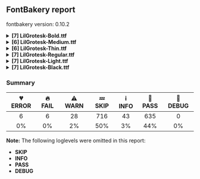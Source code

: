 ## FontBakery report

fontbakery version: 0.10.2

<details><summary><b>[7] LilGrotesk-Bold.ttf</b></summary><div><details><summary>💔 <b>ERROR:</b> Familyname must be unique according to namecheck.fontdata.com (<a href="https://font-bakery.readthedocs.io/en/stable/fontbakery/profiles/googlefonts.html#com.google.fonts/check/fontdata_namecheck">com.google.fonts/check/fontdata_namecheck</a>)</summary><div>


* 💔 **ERROR** Failed to access: http://namecheck.fontdata.com.
		This check relies on the external service http://namecheck.fontdata.com via the internet. While the service cannot be reached or does not respond this check is broken.

		You can exclude this check with the command line option:
		-x com.google.fonts/check/fontdata_namecheck

		Or you can wait until the service is available again.
		If the problem persists please report this issue at: https://github.com/fonttools/fontbakery/issues

		Original error message:
		<class 'requests.exceptions.ConnectionError'> [code: namecheck-service]
</div></details><details><summary>🔥 <b>FAIL:</b> Do we have the latest version of FontBakery installed? (<a href="https://font-bakery.readthedocs.io/en/stable/fontbakery/profiles/universal.html#com.google.fonts/check/fontbakery_version">com.google.fonts/check/fontbakery_version</a>)</summary><div>


* 🔥 **FAIL** Current FontBakery version is 0.10.2, while a newer 0.10.9 is already available. Please upgrade it with 'pip install -U fontbakery' [code: outdated-fontbakery]
</div></details><details><summary>⚠ <b>WARN:</b> Check for codepoints not covered by METADATA subsets. (<a href="https://font-bakery.readthedocs.io/en/stable/fontbakery/profiles/googlefonts.html#com.google.fonts/check/metadata/unreachable_subsetting">com.google.fonts/check/metadata/unreachable_subsetting</a>)</summary><div>


* ⚠ **WARN** The following codepoints supported by the font are not covered by
    any subsets defined in the font's metadata file, and will never
    be served. You can solve this by either manually adding additional
    subset declarations to METADATA.pb, or by editing the glyphset
    definitions.

 * U+02C7 CARON: try adding one of: canadian-aboriginal, yi, tifinagh
 * U+02D8 BREVE: try adding one of: canadian-aboriginal, yi
 * U+02D9 DOT ABOVE: try adding one of: canadian-aboriginal, yi
 * U+02DB OGONEK: try adding one of: canadian-aboriginal, yi
 * U+02DD DOUBLE ACUTE ACCENT: not included in any glyphset definition
 * U+0302 COMBINING CIRCUMFLEX ACCENT: try adding one of: cherokee, tifinagh, coptic, math
 * U+0306 COMBINING BREVE: try adding one of: tifinagh, old-permic
 * U+0307 COMBINING DOT ABOVE: try adding one of: old-permic, tai-le, malayalam, syriac, math, canadian-aboriginal, coptic, tifinagh
 * U+030A COMBINING RING ABOVE: try adding syriac
 * U+030B COMBINING DOUBLE ACUTE ACCENT: try adding one of: cherokee, osage
 * U+030C COMBINING CARON: try adding one of: cherokee, tai-le
 * U+0312 COMBINING TURNED COMMA ABOVE: not included in any glyphset definition
 * U+0326 COMBINING COMMA BELOW: not included in any glyphset definition
 * U+0327 COMBINING CEDILLA: not included in any glyphset definition
 * U+0328 COMBINING OGONEK: not included in any glyphset definition
 * U+032E COMBINING BREVE BELOW: try adding syriac
 * U+0330 COMBINING TILDE BELOW: try adding one of: cherokee, syriac, math
 * U+0331 COMBINING MACRON BELOW: try adding one of: cherokee, syriac, caucasian-albanian, tifinagh, gothic
 * U+0394 GREEK CAPITAL LETTER DELTA: try adding one of: elbasan, greek, math
 * U+03A9 GREEK CAPITAL LETTER OMEGA: try adding one of: elbasan, greek, math
 * U+03BC GREEK SMALL LETTER MU: try adding one of: greek, math
 * U+03C0 GREEK SMALL LETTER PI: try adding one of: yi, greek, math
 * U+1EA0 LATIN CAPITAL LETTER A WITH DOT BELOW: try adding vietnamese
 * U+1EA1 LATIN SMALL LETTER A WITH DOT BELOW: try adding vietnamese
 * U+1EB8 LATIN CAPITAL LETTER E WITH DOT BELOW: try adding vietnamese
 * U+1EB9 LATIN SMALL LETTER E WITH DOT BELOW: try adding vietnamese
 * U+1EBC LATIN CAPITAL LETTER E WITH TILDE: try adding vietnamese
 * U+1EBD LATIN SMALL LETTER E WITH TILDE: try adding vietnamese
 * U+1ECA LATIN CAPITAL LETTER I WITH DOT BELOW: try adding vietnamese
 * U+1ECB LATIN SMALL LETTER I WITH DOT BELOW: try adding vietnamese
 * U+1ECC LATIN CAPITAL LETTER O WITH DOT BELOW: try adding vietnamese
 * U+1ECD LATIN SMALL LETTER O WITH DOT BELOW: try adding vietnamese
 * U+1EE4 LATIN CAPITAL LETTER U WITH DOT BELOW: try adding vietnamese
 * U+1EE5 LATIN SMALL LETTER U WITH DOT BELOW: try adding vietnamese
 * U+2007 FIGURE SPACE: not included in any glyphset definition
 * U+2008 PUNCTUATION SPACE: not included in any glyphset definition
 * U+200A HAIR SPACE: not included in any glyphset definition
 * U+2021 DOUBLE DAGGER: try adding adlam
 * U+2030 PER MILLE SIGN: try adding adlam
 * U+2070 SUPERSCRIPT ZERO: not included in any glyphset definition
 * U+2075 SUPERSCRIPT FIVE: not included in any glyphset definition
 * U+2076 SUPERSCRIPT SIX: not included in any glyphset definition
 * U+2077 SUPERSCRIPT SEVEN: not included in any glyphset definition
 * U+2078 SUPERSCRIPT EIGHT: not included in any glyphset definition
 * U+2079 SUPERSCRIPT NINE: not included in any glyphset definition
 * U+2080 SUBSCRIPT ZERO: not included in any glyphset definition
 * U+2081 SUBSCRIPT ONE: not included in any glyphset definition
 * U+2082 SUBSCRIPT TWO: not included in any glyphset definition
 * U+2083 SUBSCRIPT THREE: not included in any glyphset definition
 * U+2084 SUBSCRIPT FOUR: not included in any glyphset definition
 * U+2085 SUBSCRIPT FIVE: not included in any glyphset definition
 * U+2086 SUBSCRIPT SIX: not included in any glyphset definition
 * U+2087 SUBSCRIPT SEVEN: not included in any glyphset definition
 * U+2088 SUBSCRIPT EIGHT: not included in any glyphset definition
 * U+2089 SUBSCRIPT NINE: not included in any glyphset definition
 * U+2105 CARE OF: not included in any glyphset definition
 * U+2106 CADA UNA: not included in any glyphset definition
 * U+2116 NUMERO SIGN: try adding cyrillic
 * U+2126 OHM SIGN: not included in any glyphset definition
 * U+212E ESTIMATED SYMBOL: not included in any glyphset definition
 * U+21E7 UPWARDS WHITE ARROW: try adding symbols
 * U+2202 PARTIAL DIFFERENTIAL: try adding math
 * U+2205 EMPTY SET: try adding math
 * U+2206 INCREMENT: try adding math
 * U+220F N-ARY PRODUCT: try adding math
 * U+2211 N-ARY SUMMATION: try adding math
 * U+2219 BULLET OPERATOR: try adding one of: symbols, yi, tai-tham, math
 * U+221A SQUARE ROOT: try adding math
 * U+221E INFINITY: try adding math
 * U+222B INTEGRAL: try adding math
 * U+2248 ALMOST EQUAL TO: try adding math
 * U+2260 NOT EQUAL TO: try adding math
 * U+2264 LESS-THAN OR EQUAL TO: try adding math
 * U+2265 GREATER-THAN OR EQUAL TO: try adding math
 * U+2318 PLACE OF INTEREST SIGN: try adding symbols
 * U+2325 OPTION KEY: try adding symbols
 * U+25CA LOZENGE: try adding one of: symbols, math
 * U+25CC DOTTED CIRCLE: try adding one of: sogdian, tagalog, sinhala, chakma, manichaean, cham, miao, batak, coptic, wancho, kharoshthi, rejang, mongolian, kayah-li, javanese, malayalam, gujarati, hanifi-rohingya, hebrew, grantha, pahawh-hmong, kaithi, music, tai-le, yi, math, tirhuta, meetei-mayek, lao, thaana, lepcha, syriac, psalter-pahlavi, bhaiksuki, siddham, buhid, thai, symbols, old-permic, masaram-gondi, khmer, oriya, bengali, bassa-vah, zanabazar-square, balinese, caucasian-albanian, khojki, gurmukhi, osage, adlam, mandaic, tamil, sundanese, hanunoo, brahmi, mende-kikakui, dogra, takri, kannada, elbasan, ahom, marchen, tai-viet, sharada, new-tai-lue, syloti-nagri, limbu, myanmar, telugu, newa, gunjala-gondi, soyombo, devanagari, nko, modi, tibetan, khudawadi, buginese, tagbanwa, tifinagh, phags-pa, duployan, mahajani
 * U+FB01 LATIN SMALL LIGATURE FI: not included in any glyphset definition

Or you can add the above codepoints to one of the subsets supported by the font: `latin`, `latin-ext` [code: unreachable-subsetting]
</div></details><details><summary>⚠ <b>WARN:</b> Is there kerning info for non-ligated sequences? (<a href="https://font-bakery.readthedocs.io/en/stable/fontbakery/profiles/googlefonts.html#com.google.fonts/check/kerning_for_non_ligated_sequences">com.google.fonts/check/kerning_for_non_ligated_sequences</a>)</summary><div>


* ⚠ **WARN** GPOS table lacks kerning info for the following non-ligated sequences:

	- f + f

	- f + l

	- l + f

	- f + i

	- i + l [code: lacks-kern-info]
</div></details><details><summary>⚠ <b>WARN:</b> Check if each glyph has the recommended amount of contours. (<a href="https://font-bakery.readthedocs.io/en/stable/fontbakery/profiles/universal.html#com.google.fonts/check/contour_count">com.google.fonts/check/contour_count</a>)</summary><div>


* ⚠ **WARN** This check inspects the glyph outlines and detects the total number of contours in each of them. The expected values are infered from the typical ammounts of contours observed in a large collection of reference font families. The divergences listed below may simply indicate a significantly different design on some of your glyphs. On the other hand, some of these may flag actual bugs in the font such as glyphs mapped to an incorrect codepoint. Please consider reviewing the design and codepoint assignment of these to make sure they are correct.

The following glyphs do not have the recommended number of contours:

	- Glyph name: ae	Contours detected: 4	Expected: 3

	- Glyph name: aogonek	Contours detected: 3	Expected: 2

	- Glyph name: dcroat	Contours detected: 3	Expected: 2

	- Glyph name: eogonek	Contours detected: 3	Expected: 2

	- Glyph name: hbar	Contours detected: 2	Expected: 1

	- Glyph name: Ldot	Contours detected: 1	Expected: 2

	- Glyph name: Tbar	Contours detected: 2	Expected: 1

	- Glyph name: tbar	Contours detected: 2	Expected: 1

	- Glyph name: Uogonek	Contours detected: 2	Expected: 1

	- Glyph name: uogonek	Contours detected: 2	Expected: 1

	- Glyph name: uni01EA	Contours detected: 3	Expected: 2

	- Glyph name: uni01EB	Contours detected: 3	Expected: 2

	- Glyph name: aeacute	Contours detected: 5	Expected: 4

	- Glyph name: uni1E08	Contours detected: 3	Expected: 2

	- Glyph name: uni1E09	Contours detected: 3	Expected: 2

	- Glyph name: uni1E1C	Contours detected: 3	Expected: 2

	- Glyph name: uni1E1D	Contours detected: 4	Expected: 3

	- Glyph name: quotedblbase	Contours detected: 1	Expected: 2

	- Glyph name: Ldot	Contours detected: 1	Expected: 2

	- Glyph name: Tbar	Contours detected: 2	Expected: 1

	- Glyph name: Uogonek	Contours detected: 2	Expected: 1

	- Glyph name: ae	Contours detected: 4	Expected: 3

	- Glyph name: aeacute	Contours detected: 5	Expected: 4

	- Glyph name: aogonek	Contours detected: 3	Expected: 2

	- Glyph name: dcroat	Contours detected: 3	Expected: 2

	- Glyph name: eogonek	Contours detected: 3	Expected: 2

	- Glyph name: fi	Contours detected: 2	Expected: 3

	- Glyph name: hbar	Contours detected: 2	Expected: 1

	- Glyph name: quotedblbase	Contours detected: 1	Expected: 2

	- Glyph name: tbar	Contours detected: 2	Expected: 1

	- Glyph name: uni1E08	Contours detected: 3	Expected: 2

	- Glyph name: uni1E09	Contours detected: 3	Expected: 2

	- Glyph name: uni1E1C	Contours detected: 3	Expected: 2

	- Glyph name: uni1E1D	Contours detected: 4	Expected: 3

	- Glyph name: uogonek	Contours detected: 2	Expected: 1
 [code: contour-count]
</div></details><details><summary>⚠ <b>WARN:</b> Are any segments inordinately short? (<a href="https://font-bakery.readthedocs.io/en/stable/fontbakery/profiles/<Section: Outline Correctness Checks>.html#com.google.fonts/check/outline_short_segments">com.google.fonts/check/outline_short_segments</a>)</summary><div>


* ⚠ **WARN** The following glyphs have segments which seem very short:

	* at (U+0040) contains a short segment B<<578.0,284.5>-<599.0,281.0>-<615.0,277.0>>

	* section (U+00A7) contains a short segment B<<452.5,651.5>-<465.0,639.0>-<465.0,638.0>>

	* section (U+00A7) contains a short segment B<<361.0,559.0>-<359.0,561.0>-<349.0,570.5>>

	* germandbls (U+00DF) contains a short segment L<<389.0,414.0>--<412.0,414.0>>

	* eth (U+00F0) contains a short segment B<<277.0,470.0>-<286.0,470.0>-<290.0,468.0>>

	* Eng (U+014A) contains a short segment B<<469.0,-72.0>-<480.0,-72.0>-<487.0,-64.5>>

	* OE (U+0152) contains a short segment L<<486.0,0.0>--<486.0,23.0>>

	* uni019D (U+019D) contains a short segment B<<50.0,-72.0>-<61.0,-72.0>-<68.0,-64.5>>

	* Euro (U+20AC) contains a short segment B<<135.0,298.0>-<134.0,306.0>-<133.5,313.5>>

	* Euro (U+20AC) contains a short segment B<<133.5,313.5>-<133.0,321.0>-<133.0,329.0>>

	* Euro (U+20AC) contains a short segment B<<133.0,329.0>-<133.0,336.0>-<133.5,343.5>>

	* Euro (U+20AC) contains a short segment B<<133.5,343.5>-<134.0,351.0>-<135.0,358.0>>

	* Euro (U+20AC) contains a short segment B<<270.0,358.0>-<269.0,351.0>-<268.5,344.0>>

	* Euro (U+20AC) contains a short segment B<<268.5,344.0>-<268.0,337.0>-<268.0,329.0>>

	* Euro (U+20AC) contains a short segment B<<268.0,329.0>-<268.0,321.0>-<268.5,313.5>>

	* Euro (U+20AC) contains a short segment B<<268.5,313.5>-<269.0,306.0>-<270.0,298.0>>

	* uni2325 (U+2325) contains a short segment B<<340.0,-11.0>-<334.0,-11.0>-<332.0,-7.0>>

	* uni2325 (U+2325) contains a short segment B<<200.0,464.0>-<205.0,464.0>-<207.0,459.0>> [code: found-short-segments]
</div></details><details><summary>⚠ <b>WARN:</b> Do outlines contain any jaggy segments? (<a href="https://font-bakery.readthedocs.io/en/stable/fontbakery/profiles/<Section: Outline Correctness Checks>.html#com.google.fonts/check/outline_jaggy_segments">com.google.fonts/check/outline_jaggy_segments</a>)</summary><div>


* ⚠ **WARN** The following glyphs have jaggy segments:

	* trademark (U+2122): L<<535.0,371.0>--<506.0,486.0>>/L<<506.0,486.0>--<506.0,322.0>> = 14.15341258785141

	* trademark (U+2122): L<<650.0,322.0>--<650.0,486.0>>/L<<650.0,486.0>--<624.0,371.0>> = 12.739646792482095 [code: found-jaggy-segments]
</div></details><br></div></details><details><summary><b>[6] LilGrotesk-Medium.ttf</b></summary><div><details><summary>💔 <b>ERROR:</b> Familyname must be unique according to namecheck.fontdata.com (<a href="https://font-bakery.readthedocs.io/en/stable/fontbakery/profiles/googlefonts.html#com.google.fonts/check/fontdata_namecheck">com.google.fonts/check/fontdata_namecheck</a>)</summary><div>


* 💔 **ERROR** Failed to access: http://namecheck.fontdata.com.
		This check relies on the external service http://namecheck.fontdata.com via the internet. While the service cannot be reached or does not respond this check is broken.

		You can exclude this check with the command line option:
		-x com.google.fonts/check/fontdata_namecheck

		Or you can wait until the service is available again.
		If the problem persists please report this issue at: https://github.com/fonttools/fontbakery/issues

		Original error message:
		<class 'requests.exceptions.ConnectionError'> [code: namecheck-service]
</div></details><details><summary>🔥 <b>FAIL:</b> Do we have the latest version of FontBakery installed? (<a href="https://font-bakery.readthedocs.io/en/stable/fontbakery/profiles/universal.html#com.google.fonts/check/fontbakery_version">com.google.fonts/check/fontbakery_version</a>)</summary><div>


* 🔥 **FAIL** Current FontBakery version is 0.10.2, while a newer 0.10.9 is already available. Please upgrade it with 'pip install -U fontbakery' [code: outdated-fontbakery]
</div></details><details><summary>⚠ <b>WARN:</b> Check for codepoints not covered by METADATA subsets. (<a href="https://font-bakery.readthedocs.io/en/stable/fontbakery/profiles/googlefonts.html#com.google.fonts/check/metadata/unreachable_subsetting">com.google.fonts/check/metadata/unreachable_subsetting</a>)</summary><div>


* ⚠ **WARN** The following codepoints supported by the font are not covered by
    any subsets defined in the font's metadata file, and will never
    be served. You can solve this by either manually adding additional
    subset declarations to METADATA.pb, or by editing the glyphset
    definitions.

 * U+02C7 CARON: try adding one of: canadian-aboriginal, yi, tifinagh
 * U+02D8 BREVE: try adding one of: canadian-aboriginal, yi
 * U+02D9 DOT ABOVE: try adding one of: canadian-aboriginal, yi
 * U+02DB OGONEK: try adding one of: canadian-aboriginal, yi
 * U+02DD DOUBLE ACUTE ACCENT: not included in any glyphset definition
 * U+0302 COMBINING CIRCUMFLEX ACCENT: try adding one of: cherokee, tifinagh, coptic, math
 * U+0306 COMBINING BREVE: try adding one of: tifinagh, old-permic
 * U+0307 COMBINING DOT ABOVE: try adding one of: old-permic, tai-le, malayalam, syriac, math, canadian-aboriginal, coptic, tifinagh
 * U+030A COMBINING RING ABOVE: try adding syriac
 * U+030B COMBINING DOUBLE ACUTE ACCENT: try adding one of: cherokee, osage
 * U+030C COMBINING CARON: try adding one of: cherokee, tai-le
 * U+0312 COMBINING TURNED COMMA ABOVE: not included in any glyphset definition
 * U+0326 COMBINING COMMA BELOW: not included in any glyphset definition
 * U+0327 COMBINING CEDILLA: not included in any glyphset definition
 * U+0328 COMBINING OGONEK: not included in any glyphset definition
 * U+032E COMBINING BREVE BELOW: try adding syriac
 * U+0330 COMBINING TILDE BELOW: try adding one of: cherokee, syriac, math
 * U+0331 COMBINING MACRON BELOW: try adding one of: cherokee, syriac, caucasian-albanian, tifinagh, gothic
 * U+0394 GREEK CAPITAL LETTER DELTA: try adding one of: elbasan, greek, math
 * U+03A9 GREEK CAPITAL LETTER OMEGA: try adding one of: elbasan, greek, math
 * U+03BC GREEK SMALL LETTER MU: try adding one of: greek, math
 * U+03C0 GREEK SMALL LETTER PI: try adding one of: yi, greek, math
 * U+1EA0 LATIN CAPITAL LETTER A WITH DOT BELOW: try adding vietnamese
 * U+1EA1 LATIN SMALL LETTER A WITH DOT BELOW: try adding vietnamese
 * U+1EB8 LATIN CAPITAL LETTER E WITH DOT BELOW: try adding vietnamese
 * U+1EB9 LATIN SMALL LETTER E WITH DOT BELOW: try adding vietnamese
 * U+1EBC LATIN CAPITAL LETTER E WITH TILDE: try adding vietnamese
 * U+1EBD LATIN SMALL LETTER E WITH TILDE: try adding vietnamese
 * U+1ECA LATIN CAPITAL LETTER I WITH DOT BELOW: try adding vietnamese
 * U+1ECB LATIN SMALL LETTER I WITH DOT BELOW: try adding vietnamese
 * U+1ECC LATIN CAPITAL LETTER O WITH DOT BELOW: try adding vietnamese
 * U+1ECD LATIN SMALL LETTER O WITH DOT BELOW: try adding vietnamese
 * U+1EE4 LATIN CAPITAL LETTER U WITH DOT BELOW: try adding vietnamese
 * U+1EE5 LATIN SMALL LETTER U WITH DOT BELOW: try adding vietnamese
 * U+2007 FIGURE SPACE: not included in any glyphset definition
 * U+2008 PUNCTUATION SPACE: not included in any glyphset definition
 * U+200A HAIR SPACE: not included in any glyphset definition
 * U+2021 DOUBLE DAGGER: try adding adlam
 * U+2030 PER MILLE SIGN: try adding adlam
 * U+2070 SUPERSCRIPT ZERO: not included in any glyphset definition
 * U+2075 SUPERSCRIPT FIVE: not included in any glyphset definition
 * U+2076 SUPERSCRIPT SIX: not included in any glyphset definition
 * U+2077 SUPERSCRIPT SEVEN: not included in any glyphset definition
 * U+2078 SUPERSCRIPT EIGHT: not included in any glyphset definition
 * U+2079 SUPERSCRIPT NINE: not included in any glyphset definition
 * U+2080 SUBSCRIPT ZERO: not included in any glyphset definition
 * U+2081 SUBSCRIPT ONE: not included in any glyphset definition
 * U+2082 SUBSCRIPT TWO: not included in any glyphset definition
 * U+2083 SUBSCRIPT THREE: not included in any glyphset definition
 * U+2084 SUBSCRIPT FOUR: not included in any glyphset definition
 * U+2085 SUBSCRIPT FIVE: not included in any glyphset definition
 * U+2086 SUBSCRIPT SIX: not included in any glyphset definition
 * U+2087 SUBSCRIPT SEVEN: not included in any glyphset definition
 * U+2088 SUBSCRIPT EIGHT: not included in any glyphset definition
 * U+2089 SUBSCRIPT NINE: not included in any glyphset definition
 * U+2105 CARE OF: not included in any glyphset definition
 * U+2106 CADA UNA: not included in any glyphset definition
 * U+2116 NUMERO SIGN: try adding cyrillic
 * U+2126 OHM SIGN: not included in any glyphset definition
 * U+212E ESTIMATED SYMBOL: not included in any glyphset definition
 * U+21E7 UPWARDS WHITE ARROW: try adding symbols
 * U+2202 PARTIAL DIFFERENTIAL: try adding math
 * U+2205 EMPTY SET: try adding math
 * U+2206 INCREMENT: try adding math
 * U+220F N-ARY PRODUCT: try adding math
 * U+2211 N-ARY SUMMATION: try adding math
 * U+2219 BULLET OPERATOR: try adding one of: symbols, yi, tai-tham, math
 * U+221A SQUARE ROOT: try adding math
 * U+221E INFINITY: try adding math
 * U+222B INTEGRAL: try adding math
 * U+2248 ALMOST EQUAL TO: try adding math
 * U+2260 NOT EQUAL TO: try adding math
 * U+2264 LESS-THAN OR EQUAL TO: try adding math
 * U+2265 GREATER-THAN OR EQUAL TO: try adding math
 * U+2318 PLACE OF INTEREST SIGN: try adding symbols
 * U+2325 OPTION KEY: try adding symbols
 * U+25CA LOZENGE: try adding one of: symbols, math
 * U+25CC DOTTED CIRCLE: try adding one of: sogdian, tagalog, sinhala, chakma, manichaean, cham, miao, batak, coptic, wancho, kharoshthi, rejang, mongolian, kayah-li, javanese, malayalam, gujarati, hanifi-rohingya, hebrew, grantha, pahawh-hmong, kaithi, music, tai-le, yi, math, tirhuta, meetei-mayek, lao, thaana, lepcha, syriac, psalter-pahlavi, bhaiksuki, siddham, buhid, thai, symbols, old-permic, masaram-gondi, khmer, oriya, bengali, bassa-vah, zanabazar-square, balinese, caucasian-albanian, khojki, gurmukhi, osage, adlam, mandaic, tamil, sundanese, hanunoo, brahmi, mende-kikakui, dogra, takri, kannada, elbasan, ahom, marchen, tai-viet, sharada, new-tai-lue, syloti-nagri, limbu, myanmar, telugu, newa, gunjala-gondi, soyombo, devanagari, nko, modi, tibetan, khudawadi, buginese, tagbanwa, tifinagh, phags-pa, duployan, mahajani
 * U+FB01 LATIN SMALL LIGATURE FI: not included in any glyphset definition

Or you can add the above codepoints to one of the subsets supported by the font: `latin`, `latin-ext` [code: unreachable-subsetting]
</div></details><details><summary>⚠ <b>WARN:</b> Is there kerning info for non-ligated sequences? (<a href="https://font-bakery.readthedocs.io/en/stable/fontbakery/profiles/googlefonts.html#com.google.fonts/check/kerning_for_non_ligated_sequences">com.google.fonts/check/kerning_for_non_ligated_sequences</a>)</summary><div>


* ⚠ **WARN** GPOS table lacks kerning info for the following non-ligated sequences:

	- f + f

	- f + l

	- l + f

	- f + i

	- i + l [code: lacks-kern-info]
</div></details><details><summary>⚠ <b>WARN:</b> Check if each glyph has the recommended amount of contours. (<a href="https://font-bakery.readthedocs.io/en/stable/fontbakery/profiles/universal.html#com.google.fonts/check/contour_count">com.google.fonts/check/contour_count</a>)</summary><div>


* ⚠ **WARN** This check inspects the glyph outlines and detects the total number of contours in each of them. The expected values are infered from the typical ammounts of contours observed in a large collection of reference font families. The divergences listed below may simply indicate a significantly different design on some of your glyphs. On the other hand, some of these may flag actual bugs in the font such as glyphs mapped to an incorrect codepoint. Please consider reviewing the design and codepoint assignment of these to make sure they are correct.

The following glyphs do not have the recommended number of contours:

	- Glyph name: ae	Contours detected: 4	Expected: 3

	- Glyph name: aogonek	Contours detected: 3	Expected: 2

	- Glyph name: dcroat	Contours detected: 3	Expected: 2

	- Glyph name: eogonek	Contours detected: 3	Expected: 2

	- Glyph name: hbar	Contours detected: 2	Expected: 1

	- Glyph name: Ldot	Contours detected: 1	Expected: 2

	- Glyph name: Tbar	Contours detected: 2	Expected: 1

	- Glyph name: tbar	Contours detected: 2	Expected: 1

	- Glyph name: Uogonek	Contours detected: 2	Expected: 1

	- Glyph name: uogonek	Contours detected: 2	Expected: 1

	- Glyph name: uni01EA	Contours detected: 3	Expected: 2

	- Glyph name: uni01EB	Contours detected: 3	Expected: 2

	- Glyph name: aeacute	Contours detected: 5	Expected: 4

	- Glyph name: uni1E08	Contours detected: 3	Expected: 2

	- Glyph name: uni1E09	Contours detected: 3	Expected: 2

	- Glyph name: uni1E1C	Contours detected: 3	Expected: 2

	- Glyph name: uni1E1D	Contours detected: 4	Expected: 3

	- Glyph name: quotedblbase	Contours detected: 1	Expected: 2

	- Glyph name: Ldot	Contours detected: 1	Expected: 2

	- Glyph name: Tbar	Contours detected: 2	Expected: 1

	- Glyph name: Uogonek	Contours detected: 2	Expected: 1

	- Glyph name: ae	Contours detected: 4	Expected: 3

	- Glyph name: aeacute	Contours detected: 5	Expected: 4

	- Glyph name: aogonek	Contours detected: 3	Expected: 2

	- Glyph name: dcroat	Contours detected: 3	Expected: 2

	- Glyph name: eogonek	Contours detected: 3	Expected: 2

	- Glyph name: fi	Contours detected: 2	Expected: 3

	- Glyph name: hbar	Contours detected: 2	Expected: 1

	- Glyph name: quotedblbase	Contours detected: 1	Expected: 2

	- Glyph name: tbar	Contours detected: 2	Expected: 1

	- Glyph name: uni1E08	Contours detected: 3	Expected: 2

	- Glyph name: uni1E09	Contours detected: 3	Expected: 2

	- Glyph name: uni1E1C	Contours detected: 3	Expected: 2

	- Glyph name: uni1E1D	Contours detected: 4	Expected: 3

	- Glyph name: uogonek	Contours detected: 2	Expected: 1
 [code: contour-count]
</div></details><details><summary>⚠ <b>WARN:</b> Are any segments inordinately short? (<a href="https://font-bakery.readthedocs.io/en/stable/fontbakery/profiles/<Section: Outline Correctness Checks>.html#com.google.fonts/check/outline_short_segments">com.google.fonts/check/outline_short_segments</a>)</summary><div>


* ⚠ **WARN** The following glyphs have segments which seem very short:

	* comma (U+002C) contains a short segment B<<155.0,52.0>-<155.0,51.0>-<155.0,52.0>>

	* semicolon (U+003B) contains a short segment B<<155.0,52.0>-<155.0,51.0>-<155.0,52.0>>

	* section (U+00A7) contains a short segment B<<444.5,662.0>-<457.0,650.0>-<457.0,649.0>>

	* germandbls (U+00DF) contains a short segment L<<348.0,398.0>--<369.0,398.0>>

	* Eng (U+014A) contains a short segment B<<481.0,-117.0>-<492.0,-117.0>-<500.0,-108.5>>

	* uni019D (U+019D) contains a short segment B<<48.0,-117.0>-<59.0,-117.0>-<67.0,-108.5>>

	* Euro (U+20AC) contains a short segment B<<118.0,329.0>-<118.0,336.0>-<118.0,342.5>>

	* Euro (U+20AC) contains a short segment B<<118.0,342.5>-<118.0,349.0>-<119.0,356.0>>

	* Euro (U+20AC) contains a short segment B<<202.0,356.0>-<202.0,349.0>-<201.5,342.5>>

	* Euro (U+20AC) contains a short segment B<<201.5,342.5>-<201.0,336.0>-<201.0,329.0>>

	* uni2325 (U+2325) contains a short segment B<<340.0,-11.0>-<334.0,-11.0>-<332.0,-7.0>>

	* uni2325 (U+2325) contains a short segment B<<200.0,464.0>-<205.0,464.0>-<207.0,459.0>> [code: found-short-segments]
</div></details><br></div></details><details><summary><b>[6] LilGrotesk-Thin.ttf</b></summary><div><details><summary>💔 <b>ERROR:</b> Familyname must be unique according to namecheck.fontdata.com (<a href="https://font-bakery.readthedocs.io/en/stable/fontbakery/profiles/googlefonts.html#com.google.fonts/check/fontdata_namecheck">com.google.fonts/check/fontdata_namecheck</a>)</summary><div>


* 💔 **ERROR** Failed to access: http://namecheck.fontdata.com.
		This check relies on the external service http://namecheck.fontdata.com via the internet. While the service cannot be reached or does not respond this check is broken.

		You can exclude this check with the command line option:
		-x com.google.fonts/check/fontdata_namecheck

		Or you can wait until the service is available again.
		If the problem persists please report this issue at: https://github.com/fonttools/fontbakery/issues

		Original error message:
		<class 'requests.exceptions.ConnectionError'> [code: namecheck-service]
</div></details><details><summary>🔥 <b>FAIL:</b> Do we have the latest version of FontBakery installed? (<a href="https://font-bakery.readthedocs.io/en/stable/fontbakery/profiles/universal.html#com.google.fonts/check/fontbakery_version">com.google.fonts/check/fontbakery_version</a>)</summary><div>


* 🔥 **FAIL** Current FontBakery version is 0.10.2, while a newer 0.10.9 is already available. Please upgrade it with 'pip install -U fontbakery' [code: outdated-fontbakery]
</div></details><details><summary>⚠ <b>WARN:</b> Check for codepoints not covered by METADATA subsets. (<a href="https://font-bakery.readthedocs.io/en/stable/fontbakery/profiles/googlefonts.html#com.google.fonts/check/metadata/unreachable_subsetting">com.google.fonts/check/metadata/unreachable_subsetting</a>)</summary><div>


* ⚠ **WARN** The following codepoints supported by the font are not covered by
    any subsets defined in the font's metadata file, and will never
    be served. You can solve this by either manually adding additional
    subset declarations to METADATA.pb, or by editing the glyphset
    definitions.

 * U+02C7 CARON: try adding one of: canadian-aboriginal, yi, tifinagh
 * U+02D8 BREVE: try adding one of: canadian-aboriginal, yi
 * U+02D9 DOT ABOVE: try adding one of: canadian-aboriginal, yi
 * U+02DB OGONEK: try adding one of: canadian-aboriginal, yi
 * U+02DD DOUBLE ACUTE ACCENT: not included in any glyphset definition
 * U+0302 COMBINING CIRCUMFLEX ACCENT: try adding one of: cherokee, tifinagh, coptic, math
 * U+0306 COMBINING BREVE: try adding one of: tifinagh, old-permic
 * U+0307 COMBINING DOT ABOVE: try adding one of: old-permic, tai-le, malayalam, syriac, math, canadian-aboriginal, coptic, tifinagh
 * U+030A COMBINING RING ABOVE: try adding syriac
 * U+030B COMBINING DOUBLE ACUTE ACCENT: try adding one of: cherokee, osage
 * U+030C COMBINING CARON: try adding one of: cherokee, tai-le
 * U+0312 COMBINING TURNED COMMA ABOVE: not included in any glyphset definition
 * U+0326 COMBINING COMMA BELOW: not included in any glyphset definition
 * U+0327 COMBINING CEDILLA: not included in any glyphset definition
 * U+0328 COMBINING OGONEK: not included in any glyphset definition
 * U+032E COMBINING BREVE BELOW: try adding syriac
 * U+0330 COMBINING TILDE BELOW: try adding one of: cherokee, syriac, math
 * U+0331 COMBINING MACRON BELOW: try adding one of: cherokee, syriac, caucasian-albanian, tifinagh, gothic
 * U+0394 GREEK CAPITAL LETTER DELTA: try adding one of: elbasan, greek, math
 * U+03A9 GREEK CAPITAL LETTER OMEGA: try adding one of: elbasan, greek, math
 * U+03BC GREEK SMALL LETTER MU: try adding one of: greek, math
 * U+03C0 GREEK SMALL LETTER PI: try adding one of: yi, greek, math
 * U+1EA0 LATIN CAPITAL LETTER A WITH DOT BELOW: try adding vietnamese
 * U+1EA1 LATIN SMALL LETTER A WITH DOT BELOW: try adding vietnamese
 * U+1EB8 LATIN CAPITAL LETTER E WITH DOT BELOW: try adding vietnamese
 * U+1EB9 LATIN SMALL LETTER E WITH DOT BELOW: try adding vietnamese
 * U+1EBC LATIN CAPITAL LETTER E WITH TILDE: try adding vietnamese
 * U+1EBD LATIN SMALL LETTER E WITH TILDE: try adding vietnamese
 * U+1ECA LATIN CAPITAL LETTER I WITH DOT BELOW: try adding vietnamese
 * U+1ECB LATIN SMALL LETTER I WITH DOT BELOW: try adding vietnamese
 * U+1ECC LATIN CAPITAL LETTER O WITH DOT BELOW: try adding vietnamese
 * U+1ECD LATIN SMALL LETTER O WITH DOT BELOW: try adding vietnamese
 * U+1EE4 LATIN CAPITAL LETTER U WITH DOT BELOW: try adding vietnamese
 * U+1EE5 LATIN SMALL LETTER U WITH DOT BELOW: try adding vietnamese
 * U+2007 FIGURE SPACE: not included in any glyphset definition
 * U+2008 PUNCTUATION SPACE: not included in any glyphset definition
 * U+200A HAIR SPACE: not included in any glyphset definition
 * U+2021 DOUBLE DAGGER: try adding adlam
 * U+2030 PER MILLE SIGN: try adding adlam
 * U+2070 SUPERSCRIPT ZERO: not included in any glyphset definition
 * U+2075 SUPERSCRIPT FIVE: not included in any glyphset definition
 * U+2076 SUPERSCRIPT SIX: not included in any glyphset definition
 * U+2077 SUPERSCRIPT SEVEN: not included in any glyphset definition
 * U+2078 SUPERSCRIPT EIGHT: not included in any glyphset definition
 * U+2079 SUPERSCRIPT NINE: not included in any glyphset definition
 * U+2080 SUBSCRIPT ZERO: not included in any glyphset definition
 * U+2081 SUBSCRIPT ONE: not included in any glyphset definition
 * U+2082 SUBSCRIPT TWO: not included in any glyphset definition
 * U+2083 SUBSCRIPT THREE: not included in any glyphset definition
 * U+2084 SUBSCRIPT FOUR: not included in any glyphset definition
 * U+2085 SUBSCRIPT FIVE: not included in any glyphset definition
 * U+2086 SUBSCRIPT SIX: not included in any glyphset definition
 * U+2087 SUBSCRIPT SEVEN: not included in any glyphset definition
 * U+2088 SUBSCRIPT EIGHT: not included in any glyphset definition
 * U+2089 SUBSCRIPT NINE: not included in any glyphset definition
 * U+2105 CARE OF: not included in any glyphset definition
 * U+2106 CADA UNA: not included in any glyphset definition
 * U+2116 NUMERO SIGN: try adding cyrillic
 * U+2126 OHM SIGN: not included in any glyphset definition
 * U+212E ESTIMATED SYMBOL: not included in any glyphset definition
 * U+21E7 UPWARDS WHITE ARROW: try adding symbols
 * U+2202 PARTIAL DIFFERENTIAL: try adding math
 * U+2205 EMPTY SET: try adding math
 * U+2206 INCREMENT: try adding math
 * U+220F N-ARY PRODUCT: try adding math
 * U+2211 N-ARY SUMMATION: try adding math
 * U+2219 BULLET OPERATOR: try adding one of: symbols, yi, tai-tham, math
 * U+221A SQUARE ROOT: try adding math
 * U+221E INFINITY: try adding math
 * U+222B INTEGRAL: try adding math
 * U+2248 ALMOST EQUAL TO: try adding math
 * U+2260 NOT EQUAL TO: try adding math
 * U+2264 LESS-THAN OR EQUAL TO: try adding math
 * U+2265 GREATER-THAN OR EQUAL TO: try adding math
 * U+2318 PLACE OF INTEREST SIGN: try adding symbols
 * U+2325 OPTION KEY: try adding symbols
 * U+25CA LOZENGE: try adding one of: symbols, math
 * U+25CC DOTTED CIRCLE: try adding one of: sogdian, tagalog, sinhala, chakma, manichaean, cham, miao, batak, coptic, wancho, kharoshthi, rejang, mongolian, kayah-li, javanese, malayalam, gujarati, hanifi-rohingya, hebrew, grantha, pahawh-hmong, kaithi, music, tai-le, yi, math, tirhuta, meetei-mayek, lao, thaana, lepcha, syriac, psalter-pahlavi, bhaiksuki, siddham, buhid, thai, symbols, old-permic, masaram-gondi, khmer, oriya, bengali, bassa-vah, zanabazar-square, balinese, caucasian-albanian, khojki, gurmukhi, osage, adlam, mandaic, tamil, sundanese, hanunoo, brahmi, mende-kikakui, dogra, takri, kannada, elbasan, ahom, marchen, tai-viet, sharada, new-tai-lue, syloti-nagri, limbu, myanmar, telugu, newa, gunjala-gondi, soyombo, devanagari, nko, modi, tibetan, khudawadi, buginese, tagbanwa, tifinagh, phags-pa, duployan, mahajani
 * U+FB01 LATIN SMALL LIGATURE FI: not included in any glyphset definition

Or you can add the above codepoints to one of the subsets supported by the font: `latin`, `latin-ext` [code: unreachable-subsetting]
</div></details><details><summary>⚠ <b>WARN:</b> Is there kerning info for non-ligated sequences? (<a href="https://font-bakery.readthedocs.io/en/stable/fontbakery/profiles/googlefonts.html#com.google.fonts/check/kerning_for_non_ligated_sequences">com.google.fonts/check/kerning_for_non_ligated_sequences</a>)</summary><div>


* ⚠ **WARN** GPOS table lacks kerning info for the following non-ligated sequences:

	- f + f

	- f + l

	- l + f

	- f + i

	- i + l [code: lacks-kern-info]
</div></details><details><summary>⚠ <b>WARN:</b> Check if each glyph has the recommended amount of contours. (<a href="https://font-bakery.readthedocs.io/en/stable/fontbakery/profiles/universal.html#com.google.fonts/check/contour_count">com.google.fonts/check/contour_count</a>)</summary><div>


* ⚠ **WARN** This check inspects the glyph outlines and detects the total number of contours in each of them. The expected values are infered from the typical ammounts of contours observed in a large collection of reference font families. The divergences listed below may simply indicate a significantly different design on some of your glyphs. On the other hand, some of these may flag actual bugs in the font such as glyphs mapped to an incorrect codepoint. Please consider reviewing the design and codepoint assignment of these to make sure they are correct.

The following glyphs do not have the recommended number of contours:

	- Glyph name: ae	Contours detected: 4	Expected: 3

	- Glyph name: aogonek	Contours detected: 3	Expected: 2

	- Glyph name: dcroat	Contours detected: 3	Expected: 2

	- Glyph name: eogonek	Contours detected: 3	Expected: 2

	- Glyph name: hbar	Contours detected: 2	Expected: 1

	- Glyph name: Ldot	Contours detected: 1	Expected: 2

	- Glyph name: Tbar	Contours detected: 2	Expected: 1

	- Glyph name: tbar	Contours detected: 2	Expected: 1

	- Glyph name: Uogonek	Contours detected: 2	Expected: 1

	- Glyph name: uogonek	Contours detected: 2	Expected: 1

	- Glyph name: uni01EA	Contours detected: 3	Expected: 2

	- Glyph name: uni01EB	Contours detected: 3	Expected: 2

	- Glyph name: aeacute	Contours detected: 5	Expected: 4

	- Glyph name: uni1E08	Contours detected: 3	Expected: 2

	- Glyph name: uni1E09	Contours detected: 3	Expected: 2

	- Glyph name: uni1E1C	Contours detected: 3	Expected: 2

	- Glyph name: uni1E1D	Contours detected: 4	Expected: 3

	- Glyph name: quotedblbase	Contours detected: 1	Expected: 2

	- Glyph name: Ldot	Contours detected: 1	Expected: 2

	- Glyph name: Tbar	Contours detected: 2	Expected: 1

	- Glyph name: Uogonek	Contours detected: 2	Expected: 1

	- Glyph name: ae	Contours detected: 4	Expected: 3

	- Glyph name: aeacute	Contours detected: 5	Expected: 4

	- Glyph name: aogonek	Contours detected: 3	Expected: 2

	- Glyph name: dcroat	Contours detected: 3	Expected: 2

	- Glyph name: eogonek	Contours detected: 3	Expected: 2

	- Glyph name: fi	Contours detected: 2	Expected: 3

	- Glyph name: hbar	Contours detected: 2	Expected: 1

	- Glyph name: quotedblbase	Contours detected: 1	Expected: 2

	- Glyph name: tbar	Contours detected: 2	Expected: 1

	- Glyph name: uni1E08	Contours detected: 3	Expected: 2

	- Glyph name: uni1E09	Contours detected: 3	Expected: 2

	- Glyph name: uni1E1C	Contours detected: 3	Expected: 2

	- Glyph name: uni1E1D	Contours detected: 4	Expected: 3

	- Glyph name: uogonek	Contours detected: 2	Expected: 1
 [code: contour-count]
</div></details><details><summary>⚠ <b>WARN:</b> Do outlines contain any jaggy segments? (<a href="https://font-bakery.readthedocs.io/en/stable/fontbakery/profiles/<Section: Outline Correctness Checks>.html#com.google.fonts/check/outline_jaggy_segments">com.google.fonts/check/outline_jaggy_segments</a>)</summary><div>


* ⚠ **WARN** The following glyphs have jaggy segments:

	* a (U+0061): L<<368.0,0.0>--<368.0,136.0>>/B<<368.0,136.0>-<362.0,100.0>-<340.5,67.0>> = 9.462322208025613

	* aacute (U+00E1): L<<368.0,0.0>--<368.0,136.0>>/B<<368.0,136.0>-<362.0,100.0>-<340.5,67.0>> = 9.462322208025613

	* abreve (U+0103): L<<368.0,0.0>--<368.0,136.0>>/B<<368.0,136.0>-<362.0,100.0>-<340.5,67.0>> = 9.462322208025613

	* acircumflex (U+00E2): L<<368.0,0.0>--<368.0,136.0>>/B<<368.0,136.0>-<362.0,100.0>-<340.5,67.0>> = 9.462322208025613

	* adieresis (U+00E4): L<<368.0,0.0>--<368.0,136.0>>/B<<368.0,136.0>-<362.0,100.0>-<340.5,67.0>> = 9.462322208025613

	* ae (U+00E6): L<<368.0,0.0>--<368.0,136.0>>/B<<368.0,136.0>-<362.0,100.0>-<340.5,67.0>> = 9.462322208025613

	* aeacute (U+01FD): L<<368.0,0.0>--<368.0,136.0>>/B<<368.0,136.0>-<362.0,100.0>-<340.5,67.0>> = 9.462322208025613

	* agrave (U+00E0): L<<368.0,0.0>--<368.0,136.0>>/B<<368.0,136.0>-<362.0,100.0>-<340.5,67.0>> = 9.462322208025613

	* amacron (U+0101): L<<368.0,0.0>--<368.0,136.0>>/B<<368.0,136.0>-<362.0,100.0>-<340.5,67.0>> = 9.462322208025613

	* aogonek (U+0105): L<<368.0,0.0>--<368.0,136.0>>/B<<368.0,136.0>-<362.0,100.0>-<340.5,67.0>> = 9.462322208025613

	* aring (U+00E5): L<<368.0,0.0>--<368.0,136.0>>/B<<368.0,136.0>-<362.0,100.0>-<340.5,67.0>> = 9.462322208025613

	* aringacute (U+01FB): L<<368.0,0.0>--<368.0,136.0>>/B<<368.0,136.0>-<362.0,100.0>-<340.5,67.0>> = 9.462322208025613

	* atilde (U+00E3): L<<368.0,0.0>--<368.0,136.0>>/B<<368.0,136.0>-<362.0,100.0>-<340.5,67.0>> = 9.462322208025613

	* r (U+0072): L<<110.0,472.0>--<110.0,360.0>>/B<<110.0,360.0>-<125.0,425.0>-<159.5,451.0>> = 12.994616791916512

	* racute (U+0155): L<<110.0,472.0>--<110.0,360.0>>/B<<110.0,360.0>-<125.0,425.0>-<159.5,451.0>> = 12.994616791916512

	* rcaron (U+0159): L<<110.0,472.0>--<110.0,360.0>>/B<<110.0,360.0>-<125.0,425.0>-<159.5,451.0>> = 12.994616791916512

	* rmacronbelow (U+1E5F): L<<110.0,472.0>--<110.0,360.0>>/B<<110.0,360.0>-<125.0,425.0>-<159.5,451.0>> = 12.994616791916512

	* uni0157 (U+0157): L<<110.0,472.0>--<110.0,360.0>>/B<<110.0,360.0>-<125.0,425.0>-<159.5,451.0>> = 12.994616791916512

	* uni01CE (U+01CE): L<<368.0,0.0>--<368.0,136.0>>/B<<368.0,136.0>-<362.0,100.0>-<340.5,67.0>> = 9.462322208025613

	* uni1E5B (U+1E5B): L<<110.0,472.0>--<110.0,360.0>>/B<<110.0,360.0>-<125.0,425.0>-<159.5,451.0>> = 12.994616791916512

	* uni1EA1 (U+1EA1): L<<368.0,0.0>--<368.0,136.0>>/B<<368.0,136.0>-<362.0,100.0>-<340.5,67.0>> = 9.462322208025613 [code: found-jaggy-segments]
</div></details><br></div></details><details><summary><b>[7] LilGrotesk-Regular.ttf</b></summary><div><details><summary>💔 <b>ERROR:</b> Familyname must be unique according to namecheck.fontdata.com (<a href="https://font-bakery.readthedocs.io/en/stable/fontbakery/profiles/googlefonts.html#com.google.fonts/check/fontdata_namecheck">com.google.fonts/check/fontdata_namecheck</a>)</summary><div>


* 💔 **ERROR** Failed to access: http://namecheck.fontdata.com.
		This check relies on the external service http://namecheck.fontdata.com via the internet. While the service cannot be reached or does not respond this check is broken.

		You can exclude this check with the command line option:
		-x com.google.fonts/check/fontdata_namecheck

		Or you can wait until the service is available again.
		If the problem persists please report this issue at: https://github.com/fonttools/fontbakery/issues

		Original error message:
		<class 'requests.exceptions.ConnectionError'> [code: namecheck-service]
</div></details><details><summary>🔥 <b>FAIL:</b> Do we have the latest version of FontBakery installed? (<a href="https://font-bakery.readthedocs.io/en/stable/fontbakery/profiles/universal.html#com.google.fonts/check/fontbakery_version">com.google.fonts/check/fontbakery_version</a>)</summary><div>


* 🔥 **FAIL** Current FontBakery version is 0.10.2, while a newer 0.10.9 is already available. Please upgrade it with 'pip install -U fontbakery' [code: outdated-fontbakery]
</div></details><details><summary>⚠ <b>WARN:</b> Check for codepoints not covered by METADATA subsets. (<a href="https://font-bakery.readthedocs.io/en/stable/fontbakery/profiles/googlefonts.html#com.google.fonts/check/metadata/unreachable_subsetting">com.google.fonts/check/metadata/unreachable_subsetting</a>)</summary><div>


* ⚠ **WARN** The following codepoints supported by the font are not covered by
    any subsets defined in the font's metadata file, and will never
    be served. You can solve this by either manually adding additional
    subset declarations to METADATA.pb, or by editing the glyphset
    definitions.

 * U+02C7 CARON: try adding one of: canadian-aboriginal, yi, tifinagh
 * U+02D8 BREVE: try adding one of: canadian-aboriginal, yi
 * U+02D9 DOT ABOVE: try adding one of: canadian-aboriginal, yi
 * U+02DB OGONEK: try adding one of: canadian-aboriginal, yi
 * U+02DD DOUBLE ACUTE ACCENT: not included in any glyphset definition
 * U+0302 COMBINING CIRCUMFLEX ACCENT: try adding one of: cherokee, tifinagh, coptic, math
 * U+0306 COMBINING BREVE: try adding one of: tifinagh, old-permic
 * U+0307 COMBINING DOT ABOVE: try adding one of: old-permic, tai-le, malayalam, syriac, math, canadian-aboriginal, coptic, tifinagh
 * U+030A COMBINING RING ABOVE: try adding syriac
 * U+030B COMBINING DOUBLE ACUTE ACCENT: try adding one of: cherokee, osage
 * U+030C COMBINING CARON: try adding one of: cherokee, tai-le
 * U+0312 COMBINING TURNED COMMA ABOVE: not included in any glyphset definition
 * U+0326 COMBINING COMMA BELOW: not included in any glyphset definition
 * U+0327 COMBINING CEDILLA: not included in any glyphset definition
 * U+0328 COMBINING OGONEK: not included in any glyphset definition
 * U+032E COMBINING BREVE BELOW: try adding syriac
 * U+0330 COMBINING TILDE BELOW: try adding one of: cherokee, syriac, math
 * U+0331 COMBINING MACRON BELOW: try adding one of: cherokee, syriac, caucasian-albanian, tifinagh, gothic
 * U+0394 GREEK CAPITAL LETTER DELTA: try adding one of: elbasan, greek, math
 * U+03A9 GREEK CAPITAL LETTER OMEGA: try adding one of: elbasan, greek, math
 * U+03BC GREEK SMALL LETTER MU: try adding one of: greek, math
 * U+03C0 GREEK SMALL LETTER PI: try adding one of: yi, greek, math
 * U+1EA0 LATIN CAPITAL LETTER A WITH DOT BELOW: try adding vietnamese
 * U+1EA1 LATIN SMALL LETTER A WITH DOT BELOW: try adding vietnamese
 * U+1EB8 LATIN CAPITAL LETTER E WITH DOT BELOW: try adding vietnamese
 * U+1EB9 LATIN SMALL LETTER E WITH DOT BELOW: try adding vietnamese
 * U+1EBC LATIN CAPITAL LETTER E WITH TILDE: try adding vietnamese
 * U+1EBD LATIN SMALL LETTER E WITH TILDE: try adding vietnamese
 * U+1ECA LATIN CAPITAL LETTER I WITH DOT BELOW: try adding vietnamese
 * U+1ECB LATIN SMALL LETTER I WITH DOT BELOW: try adding vietnamese
 * U+1ECC LATIN CAPITAL LETTER O WITH DOT BELOW: try adding vietnamese
 * U+1ECD LATIN SMALL LETTER O WITH DOT BELOW: try adding vietnamese
 * U+1EE4 LATIN CAPITAL LETTER U WITH DOT BELOW: try adding vietnamese
 * U+1EE5 LATIN SMALL LETTER U WITH DOT BELOW: try adding vietnamese
 * U+2007 FIGURE SPACE: not included in any glyphset definition
 * U+2008 PUNCTUATION SPACE: not included in any glyphset definition
 * U+200A HAIR SPACE: not included in any glyphset definition
 * U+2021 DOUBLE DAGGER: try adding adlam
 * U+2030 PER MILLE SIGN: try adding adlam
 * U+2070 SUPERSCRIPT ZERO: not included in any glyphset definition
 * U+2075 SUPERSCRIPT FIVE: not included in any glyphset definition
 * U+2076 SUPERSCRIPT SIX: not included in any glyphset definition
 * U+2077 SUPERSCRIPT SEVEN: not included in any glyphset definition
 * U+2078 SUPERSCRIPT EIGHT: not included in any glyphset definition
 * U+2079 SUPERSCRIPT NINE: not included in any glyphset definition
 * U+2080 SUBSCRIPT ZERO: not included in any glyphset definition
 * U+2081 SUBSCRIPT ONE: not included in any glyphset definition
 * U+2082 SUBSCRIPT TWO: not included in any glyphset definition
 * U+2083 SUBSCRIPT THREE: not included in any glyphset definition
 * U+2084 SUBSCRIPT FOUR: not included in any glyphset definition
 * U+2085 SUBSCRIPT FIVE: not included in any glyphset definition
 * U+2086 SUBSCRIPT SIX: not included in any glyphset definition
 * U+2087 SUBSCRIPT SEVEN: not included in any glyphset definition
 * U+2088 SUBSCRIPT EIGHT: not included in any glyphset definition
 * U+2089 SUBSCRIPT NINE: not included in any glyphset definition
 * U+2105 CARE OF: not included in any glyphset definition
 * U+2106 CADA UNA: not included in any glyphset definition
 * U+2116 NUMERO SIGN: try adding cyrillic
 * U+2126 OHM SIGN: not included in any glyphset definition
 * U+212E ESTIMATED SYMBOL: not included in any glyphset definition
 * U+21E7 UPWARDS WHITE ARROW: try adding symbols
 * U+2202 PARTIAL DIFFERENTIAL: try adding math
 * U+2205 EMPTY SET: try adding math
 * U+2206 INCREMENT: try adding math
 * U+220F N-ARY PRODUCT: try adding math
 * U+2211 N-ARY SUMMATION: try adding math
 * U+2219 BULLET OPERATOR: try adding one of: symbols, yi, tai-tham, math
 * U+221A SQUARE ROOT: try adding math
 * U+221E INFINITY: try adding math
 * U+222B INTEGRAL: try adding math
 * U+2248 ALMOST EQUAL TO: try adding math
 * U+2260 NOT EQUAL TO: try adding math
 * U+2264 LESS-THAN OR EQUAL TO: try adding math
 * U+2265 GREATER-THAN OR EQUAL TO: try adding math
 * U+2318 PLACE OF INTEREST SIGN: try adding symbols
 * U+2325 OPTION KEY: try adding symbols
 * U+25CA LOZENGE: try adding one of: symbols, math
 * U+25CC DOTTED CIRCLE: try adding one of: sogdian, tagalog, sinhala, chakma, manichaean, cham, miao, batak, coptic, wancho, kharoshthi, rejang, mongolian, kayah-li, javanese, malayalam, gujarati, hanifi-rohingya, hebrew, grantha, pahawh-hmong, kaithi, music, tai-le, yi, math, tirhuta, meetei-mayek, lao, thaana, lepcha, syriac, psalter-pahlavi, bhaiksuki, siddham, buhid, thai, symbols, old-permic, masaram-gondi, khmer, oriya, bengali, bassa-vah, zanabazar-square, balinese, caucasian-albanian, khojki, gurmukhi, osage, adlam, mandaic, tamil, sundanese, hanunoo, brahmi, mende-kikakui, dogra, takri, kannada, elbasan, ahom, marchen, tai-viet, sharada, new-tai-lue, syloti-nagri, limbu, myanmar, telugu, newa, gunjala-gondi, soyombo, devanagari, nko, modi, tibetan, khudawadi, buginese, tagbanwa, tifinagh, phags-pa, duployan, mahajani
 * U+FB01 LATIN SMALL LIGATURE FI: not included in any glyphset definition

Or you can add the above codepoints to one of the subsets supported by the font: `latin`, `latin-ext` [code: unreachable-subsetting]
</div></details><details><summary>⚠ <b>WARN:</b> Is there kerning info for non-ligated sequences? (<a href="https://font-bakery.readthedocs.io/en/stable/fontbakery/profiles/googlefonts.html#com.google.fonts/check/kerning_for_non_ligated_sequences">com.google.fonts/check/kerning_for_non_ligated_sequences</a>)</summary><div>


* ⚠ **WARN** GPOS table lacks kerning info for the following non-ligated sequences:

	- f + f

	- f + l

	- l + f

	- f + i

	- i + l [code: lacks-kern-info]
</div></details><details><summary>⚠ <b>WARN:</b> Check if each glyph has the recommended amount of contours. (<a href="https://font-bakery.readthedocs.io/en/stable/fontbakery/profiles/universal.html#com.google.fonts/check/contour_count">com.google.fonts/check/contour_count</a>)</summary><div>


* ⚠ **WARN** This check inspects the glyph outlines and detects the total number of contours in each of them. The expected values are infered from the typical ammounts of contours observed in a large collection of reference font families. The divergences listed below may simply indicate a significantly different design on some of your glyphs. On the other hand, some of these may flag actual bugs in the font such as glyphs mapped to an incorrect codepoint. Please consider reviewing the design and codepoint assignment of these to make sure they are correct.

The following glyphs do not have the recommended number of contours:

	- Glyph name: ae	Contours detected: 4	Expected: 3

	- Glyph name: aogonek	Contours detected: 3	Expected: 2

	- Glyph name: dcroat	Contours detected: 3	Expected: 2

	- Glyph name: eogonek	Contours detected: 3	Expected: 2

	- Glyph name: hbar	Contours detected: 2	Expected: 1

	- Glyph name: Ldot	Contours detected: 1	Expected: 2

	- Glyph name: Tbar	Contours detected: 2	Expected: 1

	- Glyph name: tbar	Contours detected: 2	Expected: 1

	- Glyph name: Uogonek	Contours detected: 2	Expected: 1

	- Glyph name: uogonek	Contours detected: 2	Expected: 1

	- Glyph name: uni01EA	Contours detected: 3	Expected: 2

	- Glyph name: uni01EB	Contours detected: 3	Expected: 2

	- Glyph name: aeacute	Contours detected: 5	Expected: 4

	- Glyph name: uni1E08	Contours detected: 3	Expected: 2

	- Glyph name: uni1E09	Contours detected: 3	Expected: 2

	- Glyph name: uni1E1C	Contours detected: 3	Expected: 2

	- Glyph name: uni1E1D	Contours detected: 4	Expected: 3

	- Glyph name: quotedblbase	Contours detected: 1	Expected: 2

	- Glyph name: Ldot	Contours detected: 1	Expected: 2

	- Glyph name: Tbar	Contours detected: 2	Expected: 1

	- Glyph name: Uogonek	Contours detected: 2	Expected: 1

	- Glyph name: ae	Contours detected: 4	Expected: 3

	- Glyph name: aeacute	Contours detected: 5	Expected: 4

	- Glyph name: aogonek	Contours detected: 3	Expected: 2

	- Glyph name: dcroat	Contours detected: 3	Expected: 2

	- Glyph name: eogonek	Contours detected: 3	Expected: 2

	- Glyph name: fi	Contours detected: 2	Expected: 3

	- Glyph name: hbar	Contours detected: 2	Expected: 1

	- Glyph name: quotedblbase	Contours detected: 1	Expected: 2

	- Glyph name: tbar	Contours detected: 2	Expected: 1

	- Glyph name: uni1E08	Contours detected: 3	Expected: 2

	- Glyph name: uni1E09	Contours detected: 3	Expected: 2

	- Glyph name: uni1E1C	Contours detected: 3	Expected: 2

	- Glyph name: uni1E1D	Contours detected: 4	Expected: 3

	- Glyph name: uogonek	Contours detected: 2	Expected: 1
 [code: contour-count]
</div></details><details><summary>⚠ <b>WARN:</b> Are any segments inordinately short? (<a href="https://font-bakery.readthedocs.io/en/stable/fontbakery/profiles/<Section: Outline Correctness Checks>.html#com.google.fonts/check/outline_short_segments">com.google.fonts/check/outline_short_segments</a>)</summary><div>


* ⚠ **WARN** The following glyphs have segments which seem very short:

	* section (U+00A7) contains a short segment B<<442.0,665.0>-<454.0,653.0>-<455.0,653.0>>

	* germandbls (U+00DF) contains a short segment L<<334.0,392.0>--<355.0,392.0>>

	* Eng (U+014A) contains a short segment B<<485.0,-132.0>-<496.0,-132.0>-<504.5,-123.5>>

	* uni019D (U+019D) contains a short segment B<<47.0,-132.0>-<58.0,-132.0>-<66.5,-123.5>>

	* summation (U+2211) contains a short segment L<<424.0,339.0>--<424.0,316.0>>

	* uni2325 (U+2325) contains a short segment B<<340.0,-11.0>-<334.0,-11.0>-<332.0,-7.0>>

	* uni2325 (U+2325) contains a short segment B<<200.0,464.0>-<205.0,464.0>-<207.0,459.0>> [code: found-short-segments]
</div></details><details><summary>⚠ <b>WARN:</b> Do outlines contain any jaggy segments? (<a href="https://font-bakery.readthedocs.io/en/stable/fontbakery/profiles/<Section: Outline Correctness Checks>.html#com.google.fonts/check/outline_jaggy_segments">com.google.fonts/check/outline_jaggy_segments</a>)</summary><div>


* ⚠ **WARN** The following glyphs have jaggy segments:

	* a (U+0061): L<<343.0,0.0>--<343.0,100.0>>/B<<343.0,100.0>-<334.0,58.0>-<296.5,26.0>> = 12.094757077012089

	* aacute (U+00E1): L<<343.0,0.0>--<343.0,100.0>>/B<<343.0,100.0>-<334.0,58.0>-<296.5,26.0>> = 12.094757077012089

	* abreve (U+0103): L<<343.0,0.0>--<343.0,100.0>>/B<<343.0,100.0>-<334.0,58.0>-<296.5,26.0>> = 12.094757077012089

	* acircumflex (U+00E2): L<<343.0,0.0>--<343.0,100.0>>/B<<343.0,100.0>-<334.0,58.0>-<296.5,26.0>> = 12.094757077012089

	* adieresis (U+00E4): L<<343.0,0.0>--<343.0,100.0>>/B<<343.0,100.0>-<334.0,58.0>-<296.5,26.0>> = 12.094757077012089

	* ae (U+00E6): L<<343.0,0.0>--<343.0,100.0>>/B<<343.0,100.0>-<334.0,58.0>-<296.5,26.0>> = 12.094757077012089

	* aeacute (U+01FD): L<<343.0,0.0>--<343.0,100.0>>/B<<343.0,100.0>-<334.0,58.0>-<296.5,26.0>> = 12.094757077012089

	* agrave (U+00E0): L<<343.0,0.0>--<343.0,100.0>>/B<<343.0,100.0>-<334.0,58.0>-<296.5,26.0>> = 12.094757077012089

	* amacron (U+0101): L<<343.0,0.0>--<343.0,100.0>>/B<<343.0,100.0>-<334.0,58.0>-<296.5,26.0>> = 12.094757077012089

	* aogonek (U+0105): L<<343.0,0.0>--<343.0,100.0>>/B<<343.0,100.0>-<334.0,58.0>-<296.5,26.0>> = 12.094757077012089

	* aring (U+00E5): L<<343.0,0.0>--<343.0,100.0>>/B<<343.0,100.0>-<334.0,58.0>-<296.5,26.0>> = 12.094757077012089

	* aringacute (U+01FB): L<<343.0,0.0>--<343.0,100.0>>/B<<343.0,100.0>-<334.0,58.0>-<296.5,26.0>> = 12.094757077012089

	* atilde (U+00E3): L<<343.0,0.0>--<343.0,100.0>>/B<<343.0,100.0>-<334.0,58.0>-<296.5,26.0>> = 12.094757077012089

	* uni01CE (U+01CE): L<<343.0,0.0>--<343.0,100.0>>/B<<343.0,100.0>-<334.0,58.0>-<296.5,26.0>> = 12.094757077012089

	* uni1EA1 (U+1EA1): L<<343.0,0.0>--<343.0,100.0>>/B<<343.0,100.0>-<334.0,58.0>-<296.5,26.0>> = 12.094757077012089 [code: found-jaggy-segments]
</div></details><br></div></details><details><summary><b>[7] LilGrotesk-Light.ttf</b></summary><div><details><summary>💔 <b>ERROR:</b> Familyname must be unique according to namecheck.fontdata.com (<a href="https://font-bakery.readthedocs.io/en/stable/fontbakery/profiles/googlefonts.html#com.google.fonts/check/fontdata_namecheck">com.google.fonts/check/fontdata_namecheck</a>)</summary><div>


* 💔 **ERROR** Failed to access: http://namecheck.fontdata.com.
		This check relies on the external service http://namecheck.fontdata.com via the internet. While the service cannot be reached or does not respond this check is broken.

		You can exclude this check with the command line option:
		-x com.google.fonts/check/fontdata_namecheck

		Or you can wait until the service is available again.
		If the problem persists please report this issue at: https://github.com/fonttools/fontbakery/issues

		Original error message:
		<class 'requests.exceptions.ConnectionError'> [code: namecheck-service]
</div></details><details><summary>🔥 <b>FAIL:</b> Do we have the latest version of FontBakery installed? (<a href="https://font-bakery.readthedocs.io/en/stable/fontbakery/profiles/universal.html#com.google.fonts/check/fontbakery_version">com.google.fonts/check/fontbakery_version</a>)</summary><div>


* 🔥 **FAIL** Current FontBakery version is 0.10.2, while a newer 0.10.9 is already available. Please upgrade it with 'pip install -U fontbakery' [code: outdated-fontbakery]
</div></details><details><summary>⚠ <b>WARN:</b> Check for codepoints not covered by METADATA subsets. (<a href="https://font-bakery.readthedocs.io/en/stable/fontbakery/profiles/googlefonts.html#com.google.fonts/check/metadata/unreachable_subsetting">com.google.fonts/check/metadata/unreachable_subsetting</a>)</summary><div>


* ⚠ **WARN** The following codepoints supported by the font are not covered by
    any subsets defined in the font's metadata file, and will never
    be served. You can solve this by either manually adding additional
    subset declarations to METADATA.pb, or by editing the glyphset
    definitions.

 * U+02C7 CARON: try adding one of: canadian-aboriginal, yi, tifinagh
 * U+02D8 BREVE: try adding one of: canadian-aboriginal, yi
 * U+02D9 DOT ABOVE: try adding one of: canadian-aboriginal, yi
 * U+02DB OGONEK: try adding one of: canadian-aboriginal, yi
 * U+02DD DOUBLE ACUTE ACCENT: not included in any glyphset definition
 * U+0302 COMBINING CIRCUMFLEX ACCENT: try adding one of: cherokee, tifinagh, coptic, math
 * U+0306 COMBINING BREVE: try adding one of: tifinagh, old-permic
 * U+0307 COMBINING DOT ABOVE: try adding one of: old-permic, tai-le, malayalam, syriac, math, canadian-aboriginal, coptic, tifinagh
 * U+030A COMBINING RING ABOVE: try adding syriac
 * U+030B COMBINING DOUBLE ACUTE ACCENT: try adding one of: cherokee, osage
 * U+030C COMBINING CARON: try adding one of: cherokee, tai-le
 * U+0312 COMBINING TURNED COMMA ABOVE: not included in any glyphset definition
 * U+0326 COMBINING COMMA BELOW: not included in any glyphset definition
 * U+0327 COMBINING CEDILLA: not included in any glyphset definition
 * U+0328 COMBINING OGONEK: not included in any glyphset definition
 * U+032E COMBINING BREVE BELOW: try adding syriac
 * U+0330 COMBINING TILDE BELOW: try adding one of: cherokee, syriac, math
 * U+0331 COMBINING MACRON BELOW: try adding one of: cherokee, syriac, caucasian-albanian, tifinagh, gothic
 * U+0394 GREEK CAPITAL LETTER DELTA: try adding one of: elbasan, greek, math
 * U+03A9 GREEK CAPITAL LETTER OMEGA: try adding one of: elbasan, greek, math
 * U+03BC GREEK SMALL LETTER MU: try adding one of: greek, math
 * U+03C0 GREEK SMALL LETTER PI: try adding one of: yi, greek, math
 * U+1EA0 LATIN CAPITAL LETTER A WITH DOT BELOW: try adding vietnamese
 * U+1EA1 LATIN SMALL LETTER A WITH DOT BELOW: try adding vietnamese
 * U+1EB8 LATIN CAPITAL LETTER E WITH DOT BELOW: try adding vietnamese
 * U+1EB9 LATIN SMALL LETTER E WITH DOT BELOW: try adding vietnamese
 * U+1EBC LATIN CAPITAL LETTER E WITH TILDE: try adding vietnamese
 * U+1EBD LATIN SMALL LETTER E WITH TILDE: try adding vietnamese
 * U+1ECA LATIN CAPITAL LETTER I WITH DOT BELOW: try adding vietnamese
 * U+1ECB LATIN SMALL LETTER I WITH DOT BELOW: try adding vietnamese
 * U+1ECC LATIN CAPITAL LETTER O WITH DOT BELOW: try adding vietnamese
 * U+1ECD LATIN SMALL LETTER O WITH DOT BELOW: try adding vietnamese
 * U+1EE4 LATIN CAPITAL LETTER U WITH DOT BELOW: try adding vietnamese
 * U+1EE5 LATIN SMALL LETTER U WITH DOT BELOW: try adding vietnamese
 * U+2007 FIGURE SPACE: not included in any glyphset definition
 * U+2008 PUNCTUATION SPACE: not included in any glyphset definition
 * U+200A HAIR SPACE: not included in any glyphset definition
 * U+2021 DOUBLE DAGGER: try adding adlam
 * U+2030 PER MILLE SIGN: try adding adlam
 * U+2070 SUPERSCRIPT ZERO: not included in any glyphset definition
 * U+2075 SUPERSCRIPT FIVE: not included in any glyphset definition
 * U+2076 SUPERSCRIPT SIX: not included in any glyphset definition
 * U+2077 SUPERSCRIPT SEVEN: not included in any glyphset definition
 * U+2078 SUPERSCRIPT EIGHT: not included in any glyphset definition
 * U+2079 SUPERSCRIPT NINE: not included in any glyphset definition
 * U+2080 SUBSCRIPT ZERO: not included in any glyphset definition
 * U+2081 SUBSCRIPT ONE: not included in any glyphset definition
 * U+2082 SUBSCRIPT TWO: not included in any glyphset definition
 * U+2083 SUBSCRIPT THREE: not included in any glyphset definition
 * U+2084 SUBSCRIPT FOUR: not included in any glyphset definition
 * U+2085 SUBSCRIPT FIVE: not included in any glyphset definition
 * U+2086 SUBSCRIPT SIX: not included in any glyphset definition
 * U+2087 SUBSCRIPT SEVEN: not included in any glyphset definition
 * U+2088 SUBSCRIPT EIGHT: not included in any glyphset definition
 * U+2089 SUBSCRIPT NINE: not included in any glyphset definition
 * U+2105 CARE OF: not included in any glyphset definition
 * U+2106 CADA UNA: not included in any glyphset definition
 * U+2116 NUMERO SIGN: try adding cyrillic
 * U+2126 OHM SIGN: not included in any glyphset definition
 * U+212E ESTIMATED SYMBOL: not included in any glyphset definition
 * U+21E7 UPWARDS WHITE ARROW: try adding symbols
 * U+2202 PARTIAL DIFFERENTIAL: try adding math
 * U+2205 EMPTY SET: try adding math
 * U+2206 INCREMENT: try adding math
 * U+220F N-ARY PRODUCT: try adding math
 * U+2211 N-ARY SUMMATION: try adding math
 * U+2219 BULLET OPERATOR: try adding one of: symbols, yi, tai-tham, math
 * U+221A SQUARE ROOT: try adding math
 * U+221E INFINITY: try adding math
 * U+222B INTEGRAL: try adding math
 * U+2248 ALMOST EQUAL TO: try adding math
 * U+2260 NOT EQUAL TO: try adding math
 * U+2264 LESS-THAN OR EQUAL TO: try adding math
 * U+2265 GREATER-THAN OR EQUAL TO: try adding math
 * U+2318 PLACE OF INTEREST SIGN: try adding symbols
 * U+2325 OPTION KEY: try adding symbols
 * U+25CA LOZENGE: try adding one of: symbols, math
 * U+25CC DOTTED CIRCLE: try adding one of: sogdian, tagalog, sinhala, chakma, manichaean, cham, miao, batak, coptic, wancho, kharoshthi, rejang, mongolian, kayah-li, javanese, malayalam, gujarati, hanifi-rohingya, hebrew, grantha, pahawh-hmong, kaithi, music, tai-le, yi, math, tirhuta, meetei-mayek, lao, thaana, lepcha, syriac, psalter-pahlavi, bhaiksuki, siddham, buhid, thai, symbols, old-permic, masaram-gondi, khmer, oriya, bengali, bassa-vah, zanabazar-square, balinese, caucasian-albanian, khojki, gurmukhi, osage, adlam, mandaic, tamil, sundanese, hanunoo, brahmi, mende-kikakui, dogra, takri, kannada, elbasan, ahom, marchen, tai-viet, sharada, new-tai-lue, syloti-nagri, limbu, myanmar, telugu, newa, gunjala-gondi, soyombo, devanagari, nko, modi, tibetan, khudawadi, buginese, tagbanwa, tifinagh, phags-pa, duployan, mahajani
 * U+FB01 LATIN SMALL LIGATURE FI: not included in any glyphset definition

Or you can add the above codepoints to one of the subsets supported by the font: `latin`, `latin-ext` [code: unreachable-subsetting]
</div></details><details><summary>⚠ <b>WARN:</b> Is there kerning info for non-ligated sequences? (<a href="https://font-bakery.readthedocs.io/en/stable/fontbakery/profiles/googlefonts.html#com.google.fonts/check/kerning_for_non_ligated_sequences">com.google.fonts/check/kerning_for_non_ligated_sequences</a>)</summary><div>


* ⚠ **WARN** GPOS table lacks kerning info for the following non-ligated sequences:

	- f + f

	- f + l

	- l + f

	- f + i

	- i + l [code: lacks-kern-info]
</div></details><details><summary>⚠ <b>WARN:</b> Check if each glyph has the recommended amount of contours. (<a href="https://font-bakery.readthedocs.io/en/stable/fontbakery/profiles/universal.html#com.google.fonts/check/contour_count">com.google.fonts/check/contour_count</a>)</summary><div>


* ⚠ **WARN** This check inspects the glyph outlines and detects the total number of contours in each of them. The expected values are infered from the typical ammounts of contours observed in a large collection of reference font families. The divergences listed below may simply indicate a significantly different design on some of your glyphs. On the other hand, some of these may flag actual bugs in the font such as glyphs mapped to an incorrect codepoint. Please consider reviewing the design and codepoint assignment of these to make sure they are correct.

The following glyphs do not have the recommended number of contours:

	- Glyph name: ae	Contours detected: 4	Expected: 3

	- Glyph name: aogonek	Contours detected: 3	Expected: 2

	- Glyph name: dcroat	Contours detected: 3	Expected: 2

	- Glyph name: eogonek	Contours detected: 3	Expected: 2

	- Glyph name: hbar	Contours detected: 2	Expected: 1

	- Glyph name: Ldot	Contours detected: 1	Expected: 2

	- Glyph name: Tbar	Contours detected: 2	Expected: 1

	- Glyph name: tbar	Contours detected: 2	Expected: 1

	- Glyph name: Uogonek	Contours detected: 2	Expected: 1

	- Glyph name: uogonek	Contours detected: 2	Expected: 1

	- Glyph name: uni01EA	Contours detected: 3	Expected: 2

	- Glyph name: uni01EB	Contours detected: 3	Expected: 2

	- Glyph name: aeacute	Contours detected: 5	Expected: 4

	- Glyph name: uni1E08	Contours detected: 3	Expected: 2

	- Glyph name: uni1E09	Contours detected: 3	Expected: 2

	- Glyph name: uni1E1C	Contours detected: 3	Expected: 2

	- Glyph name: uni1E1D	Contours detected: 4	Expected: 3

	- Glyph name: quotedblbase	Contours detected: 1	Expected: 2

	- Glyph name: Ldot	Contours detected: 1	Expected: 2

	- Glyph name: Tbar	Contours detected: 2	Expected: 1

	- Glyph name: Uogonek	Contours detected: 2	Expected: 1

	- Glyph name: ae	Contours detected: 4	Expected: 3

	- Glyph name: aeacute	Contours detected: 5	Expected: 4

	- Glyph name: aogonek	Contours detected: 3	Expected: 2

	- Glyph name: dcroat	Contours detected: 3	Expected: 2

	- Glyph name: eogonek	Contours detected: 3	Expected: 2

	- Glyph name: fi	Contours detected: 2	Expected: 3

	- Glyph name: hbar	Contours detected: 2	Expected: 1

	- Glyph name: quotedblbase	Contours detected: 1	Expected: 2

	- Glyph name: tbar	Contours detected: 2	Expected: 1

	- Glyph name: uni1E08	Contours detected: 3	Expected: 2

	- Glyph name: uni1E09	Contours detected: 3	Expected: 2

	- Glyph name: uni1E1C	Contours detected: 3	Expected: 2

	- Glyph name: uni1E1D	Contours detected: 4	Expected: 3

	- Glyph name: uogonek	Contours detected: 2	Expected: 1
 [code: contour-count]
</div></details><details><summary>⚠ <b>WARN:</b> Are any segments inordinately short? (<a href="https://font-bakery.readthedocs.io/en/stable/fontbakery/profiles/<Section: Outline Correctness Checks>.html#com.google.fonts/check/outline_short_segments">com.google.fonts/check/outline_short_segments</a>)</summary><div>


* ⚠ **WARN** The following glyphs have segments which seem very short:

	* ampersand (U+0026) contains a short segment B<<217.0,356.0>-<216.0,357.0>-<215.0,357.0>>

	* sterling (U+00A3) contains a short segment B<<566.0,54.0>-<565.0,49.0>-<558.5,36.5>>

	* section (U+00A7) contains a short segment B<<440.0,668.5>-<452.0,657.0>-<452.0,656.0>>

	* germandbls (U+00DF) contains a short segment L<<322.0,388.0>--<342.0,388.0>>

	* Eng (U+014A) contains a short segment B<<488.0,-146.0>-<499.0,-146.0>-<508.0,-136.5>>

	* uni019D (U+019D) contains a short segment B<<47.0,-146.0>-<58.0,-146.0>-<66.5,-136.5>>

	* Euro (U+20AC) contains a short segment B<<109.0,329.0>-<109.0,335.0>-<108.5,341.0>>

	* Euro (U+20AC) contains a short segment B<<108.5,341.0>-<108.0,347.0>-<108.0,354.0>>

	* Euro (U+20AC) contains a short segment B<<159.0,354.0>-<159.0,347.0>-<159.0,341.0>>

	* Euro (U+20AC) contains a short segment B<<159.0,341.0>-<159.0,335.0>-<159.0,329.0>>

	* summation (U+2211) contains a short segment L<<398.0,338.0>--<398.0,317.0>>

	* radical (U+221A) contains a short segment L<<358.0,-6.0>--<343.0,-6.0>>

	* uni2325 (U+2325) contains a short segment B<<340.0,-11.0>-<334.0,-11.0>-<332.0,-7.0>>

	* uni2325 (U+2325) contains a short segment B<<200.0,464.0>-<205.0,464.0>-<207.0,459.0>> [code: found-short-segments]
</div></details><details><summary>⚠ <b>WARN:</b> Do outlines contain any jaggy segments? (<a href="https://font-bakery.readthedocs.io/en/stable/fontbakery/profiles/<Section: Outline Correctness Checks>.html#com.google.fonts/check/outline_jaggy_segments">com.google.fonts/check/outline_jaggy_segments</a>)</summary><div>


* ⚠ **WARN** The following glyphs have jaggy segments:

	* a (U+0061): L<<351.0,0.0>--<351.0,112.0>>/B<<351.0,112.0>-<343.0,66.0>-<303.0,30.0>> = 9.865806943084365

	* aacute (U+00E1): L<<351.0,0.0>--<351.0,112.0>>/B<<351.0,112.0>-<343.0,66.0>-<303.0,30.0>> = 9.865806943084365

	* abreve (U+0103): L<<351.0,0.0>--<351.0,112.0>>/B<<351.0,112.0>-<343.0,66.0>-<303.0,30.0>> = 9.865806943084365

	* acircumflex (U+00E2): L<<351.0,0.0>--<351.0,112.0>>/B<<351.0,112.0>-<343.0,66.0>-<303.0,30.0>> = 9.865806943084365

	* adieresis (U+00E4): L<<351.0,0.0>--<351.0,112.0>>/B<<351.0,112.0>-<343.0,66.0>-<303.0,30.0>> = 9.865806943084365

	* ae (U+00E6): L<<351.0,0.0>--<351.0,112.0>>/B<<351.0,112.0>-<343.0,66.0>-<303.0,30.0>> = 9.865806943084365

	* aeacute (U+01FD): L<<351.0,0.0>--<351.0,112.0>>/B<<351.0,112.0>-<343.0,66.0>-<303.0,30.0>> = 9.865806943084365

	* agrave (U+00E0): L<<351.0,0.0>--<351.0,112.0>>/B<<351.0,112.0>-<343.0,66.0>-<303.0,30.0>> = 9.865806943084365

	* amacron (U+0101): L<<351.0,0.0>--<351.0,112.0>>/B<<351.0,112.0>-<343.0,66.0>-<303.0,30.0>> = 9.865806943084365

	* aogonek (U+0105): L<<351.0,0.0>--<351.0,112.0>>/B<<351.0,112.0>-<343.0,66.0>-<303.0,30.0>> = 9.865806943084365

	* aring (U+00E5): L<<351.0,0.0>--<351.0,112.0>>/B<<351.0,112.0>-<343.0,66.0>-<303.0,30.0>> = 9.865806943084365

	* aringacute (U+01FB): L<<351.0,0.0>--<351.0,112.0>>/B<<351.0,112.0>-<343.0,66.0>-<303.0,30.0>> = 9.865806943084365

	* atilde (U+00E3): L<<351.0,0.0>--<351.0,112.0>>/B<<351.0,112.0>-<343.0,66.0>-<303.0,30.0>> = 9.865806943084365

	* uni01CE (U+01CE): L<<351.0,0.0>--<351.0,112.0>>/B<<351.0,112.0>-<343.0,66.0>-<303.0,30.0>> = 9.865806943084365

	* uni1EA1 (U+1EA1): L<<351.0,0.0>--<351.0,112.0>>/B<<351.0,112.0>-<343.0,66.0>-<303.0,30.0>> = 9.865806943084365 [code: found-jaggy-segments]
</div></details><br></div></details><details><summary><b>[7] LilGrotesk-Black.ttf</b></summary><div><details><summary>💔 <b>ERROR:</b> Familyname must be unique according to namecheck.fontdata.com (<a href="https://font-bakery.readthedocs.io/en/stable/fontbakery/profiles/googlefonts.html#com.google.fonts/check/fontdata_namecheck">com.google.fonts/check/fontdata_namecheck</a>)</summary><div>


* 💔 **ERROR** Failed to access: http://namecheck.fontdata.com.
		This check relies on the external service http://namecheck.fontdata.com via the internet. While the service cannot be reached or does not respond this check is broken.

		You can exclude this check with the command line option:
		-x com.google.fonts/check/fontdata_namecheck

		Or you can wait until the service is available again.
		If the problem persists please report this issue at: https://github.com/fonttools/fontbakery/issues

		Original error message:
		<class 'requests.exceptions.ConnectionError'> [code: namecheck-service]
</div></details><details><summary>🔥 <b>FAIL:</b> Do we have the latest version of FontBakery installed? (<a href="https://font-bakery.readthedocs.io/en/stable/fontbakery/profiles/universal.html#com.google.fonts/check/fontbakery_version">com.google.fonts/check/fontbakery_version</a>)</summary><div>


* 🔥 **FAIL** Current FontBakery version is 0.10.2, while a newer 0.10.9 is already available. Please upgrade it with 'pip install -U fontbakery' [code: outdated-fontbakery]
</div></details><details><summary>⚠ <b>WARN:</b> Check for codepoints not covered by METADATA subsets. (<a href="https://font-bakery.readthedocs.io/en/stable/fontbakery/profiles/googlefonts.html#com.google.fonts/check/metadata/unreachable_subsetting">com.google.fonts/check/metadata/unreachable_subsetting</a>)</summary><div>


* ⚠ **WARN** The following codepoints supported by the font are not covered by
    any subsets defined in the font's metadata file, and will never
    be served. You can solve this by either manually adding additional
    subset declarations to METADATA.pb, or by editing the glyphset
    definitions.

 * U+02C7 CARON: try adding one of: canadian-aboriginal, yi, tifinagh
 * U+02D8 BREVE: try adding one of: canadian-aboriginal, yi
 * U+02D9 DOT ABOVE: try adding one of: canadian-aboriginal, yi
 * U+02DB OGONEK: try adding one of: canadian-aboriginal, yi
 * U+02DD DOUBLE ACUTE ACCENT: not included in any glyphset definition
 * U+0302 COMBINING CIRCUMFLEX ACCENT: try adding one of: cherokee, tifinagh, coptic, math
 * U+0306 COMBINING BREVE: try adding one of: tifinagh, old-permic
 * U+0307 COMBINING DOT ABOVE: try adding one of: old-permic, tai-le, malayalam, syriac, math, canadian-aboriginal, coptic, tifinagh
 * U+030A COMBINING RING ABOVE: try adding syriac
 * U+030B COMBINING DOUBLE ACUTE ACCENT: try adding one of: cherokee, osage
 * U+030C COMBINING CARON: try adding one of: cherokee, tai-le
 * U+0312 COMBINING TURNED COMMA ABOVE: not included in any glyphset definition
 * U+0326 COMBINING COMMA BELOW: not included in any glyphset definition
 * U+0327 COMBINING CEDILLA: not included in any glyphset definition
 * U+0328 COMBINING OGONEK: not included in any glyphset definition
 * U+032E COMBINING BREVE BELOW: try adding syriac
 * U+0330 COMBINING TILDE BELOW: try adding one of: cherokee, syriac, math
 * U+0331 COMBINING MACRON BELOW: try adding one of: cherokee, syriac, caucasian-albanian, tifinagh, gothic
 * U+0394 GREEK CAPITAL LETTER DELTA: try adding one of: elbasan, greek, math
 * U+03A9 GREEK CAPITAL LETTER OMEGA: try adding one of: elbasan, greek, math
 * U+03BC GREEK SMALL LETTER MU: try adding one of: greek, math
 * U+03C0 GREEK SMALL LETTER PI: try adding one of: yi, greek, math
 * U+1EA0 LATIN CAPITAL LETTER A WITH DOT BELOW: try adding vietnamese
 * U+1EA1 LATIN SMALL LETTER A WITH DOT BELOW: try adding vietnamese
 * U+1EB8 LATIN CAPITAL LETTER E WITH DOT BELOW: try adding vietnamese
 * U+1EB9 LATIN SMALL LETTER E WITH DOT BELOW: try adding vietnamese
 * U+1EBC LATIN CAPITAL LETTER E WITH TILDE: try adding vietnamese
 * U+1EBD LATIN SMALL LETTER E WITH TILDE: try adding vietnamese
 * U+1ECA LATIN CAPITAL LETTER I WITH DOT BELOW: try adding vietnamese
 * U+1ECB LATIN SMALL LETTER I WITH DOT BELOW: try adding vietnamese
 * U+1ECC LATIN CAPITAL LETTER O WITH DOT BELOW: try adding vietnamese
 * U+1ECD LATIN SMALL LETTER O WITH DOT BELOW: try adding vietnamese
 * U+1EE4 LATIN CAPITAL LETTER U WITH DOT BELOW: try adding vietnamese
 * U+1EE5 LATIN SMALL LETTER U WITH DOT BELOW: try adding vietnamese
 * U+2007 FIGURE SPACE: not included in any glyphset definition
 * U+2008 PUNCTUATION SPACE: not included in any glyphset definition
 * U+200A HAIR SPACE: not included in any glyphset definition
 * U+2021 DOUBLE DAGGER: try adding adlam
 * U+2030 PER MILLE SIGN: try adding adlam
 * U+2070 SUPERSCRIPT ZERO: not included in any glyphset definition
 * U+2075 SUPERSCRIPT FIVE: not included in any glyphset definition
 * U+2076 SUPERSCRIPT SIX: not included in any glyphset definition
 * U+2077 SUPERSCRIPT SEVEN: not included in any glyphset definition
 * U+2078 SUPERSCRIPT EIGHT: not included in any glyphset definition
 * U+2079 SUPERSCRIPT NINE: not included in any glyphset definition
 * U+2080 SUBSCRIPT ZERO: not included in any glyphset definition
 * U+2081 SUBSCRIPT ONE: not included in any glyphset definition
 * U+2082 SUBSCRIPT TWO: not included in any glyphset definition
 * U+2083 SUBSCRIPT THREE: not included in any glyphset definition
 * U+2084 SUBSCRIPT FOUR: not included in any glyphset definition
 * U+2085 SUBSCRIPT FIVE: not included in any glyphset definition
 * U+2086 SUBSCRIPT SIX: not included in any glyphset definition
 * U+2087 SUBSCRIPT SEVEN: not included in any glyphset definition
 * U+2088 SUBSCRIPT EIGHT: not included in any glyphset definition
 * U+2089 SUBSCRIPT NINE: not included in any glyphset definition
 * U+2105 CARE OF: not included in any glyphset definition
 * U+2106 CADA UNA: not included in any glyphset definition
 * U+2116 NUMERO SIGN: try adding cyrillic
 * U+2126 OHM SIGN: not included in any glyphset definition
 * U+212E ESTIMATED SYMBOL: not included in any glyphset definition
 * U+21E7 UPWARDS WHITE ARROW: try adding symbols
 * U+2202 PARTIAL DIFFERENTIAL: try adding math
 * U+2205 EMPTY SET: try adding math
 * U+2206 INCREMENT: try adding math
 * U+220F N-ARY PRODUCT: try adding math
 * U+2211 N-ARY SUMMATION: try adding math
 * U+2219 BULLET OPERATOR: try adding one of: symbols, yi, tai-tham, math
 * U+221A SQUARE ROOT: try adding math
 * U+221E INFINITY: try adding math
 * U+222B INTEGRAL: try adding math
 * U+2248 ALMOST EQUAL TO: try adding math
 * U+2260 NOT EQUAL TO: try adding math
 * U+2264 LESS-THAN OR EQUAL TO: try adding math
 * U+2265 GREATER-THAN OR EQUAL TO: try adding math
 * U+2318 PLACE OF INTEREST SIGN: try adding symbols
 * U+2325 OPTION KEY: try adding symbols
 * U+25CA LOZENGE: try adding one of: symbols, math
 * U+25CC DOTTED CIRCLE: try adding one of: sogdian, tagalog, sinhala, chakma, manichaean, cham, miao, batak, coptic, wancho, kharoshthi, rejang, mongolian, kayah-li, javanese, malayalam, gujarati, hanifi-rohingya, hebrew, grantha, pahawh-hmong, kaithi, music, tai-le, yi, math, tirhuta, meetei-mayek, lao, thaana, lepcha, syriac, psalter-pahlavi, bhaiksuki, siddham, buhid, thai, symbols, old-permic, masaram-gondi, khmer, oriya, bengali, bassa-vah, zanabazar-square, balinese, caucasian-albanian, khojki, gurmukhi, osage, adlam, mandaic, tamil, sundanese, hanunoo, brahmi, mende-kikakui, dogra, takri, kannada, elbasan, ahom, marchen, tai-viet, sharada, new-tai-lue, syloti-nagri, limbu, myanmar, telugu, newa, gunjala-gondi, soyombo, devanagari, nko, modi, tibetan, khudawadi, buginese, tagbanwa, tifinagh, phags-pa, duployan, mahajani
 * U+FB01 LATIN SMALL LIGATURE FI: not included in any glyphset definition

Or you can add the above codepoints to one of the subsets supported by the font: `latin`, `latin-ext` [code: unreachable-subsetting]
</div></details><details><summary>⚠ <b>WARN:</b> Is there kerning info for non-ligated sequences? (<a href="https://font-bakery.readthedocs.io/en/stable/fontbakery/profiles/googlefonts.html#com.google.fonts/check/kerning_for_non_ligated_sequences">com.google.fonts/check/kerning_for_non_ligated_sequences</a>)</summary><div>


* ⚠ **WARN** GPOS table lacks kerning info for the following non-ligated sequences:

	- f + f

	- f + l

	- l + f

	- f + i

	- i + l [code: lacks-kern-info]
</div></details><details><summary>⚠ <b>WARN:</b> Check if each glyph has the recommended amount of contours. (<a href="https://font-bakery.readthedocs.io/en/stable/fontbakery/profiles/universal.html#com.google.fonts/check/contour_count">com.google.fonts/check/contour_count</a>)</summary><div>


* ⚠ **WARN** This check inspects the glyph outlines and detects the total number of contours in each of them. The expected values are infered from the typical ammounts of contours observed in a large collection of reference font families. The divergences listed below may simply indicate a significantly different design on some of your glyphs. On the other hand, some of these may flag actual bugs in the font such as glyphs mapped to an incorrect codepoint. Please consider reviewing the design and codepoint assignment of these to make sure they are correct.

The following glyphs do not have the recommended number of contours:

	- Glyph name: ae	Contours detected: 4	Expected: 3

	- Glyph name: aogonek	Contours detected: 3	Expected: 2

	- Glyph name: dcroat	Contours detected: 3	Expected: 2

	- Glyph name: eogonek	Contours detected: 3	Expected: 2

	- Glyph name: hbar	Contours detected: 2	Expected: 1

	- Glyph name: Ldot	Contours detected: 1	Expected: 2

	- Glyph name: Tbar	Contours detected: 2	Expected: 1

	- Glyph name: tbar	Contours detected: 2	Expected: 1

	- Glyph name: Uogonek	Contours detected: 2	Expected: 1

	- Glyph name: uogonek	Contours detected: 2	Expected: 1

	- Glyph name: uni01EA	Contours detected: 3	Expected: 2

	- Glyph name: uni01EB	Contours detected: 3	Expected: 2

	- Glyph name: aeacute	Contours detected: 5	Expected: 4

	- Glyph name: uni1E08	Contours detected: 3	Expected: 2

	- Glyph name: uni1E09	Contours detected: 3	Expected: 2

	- Glyph name: uni1E1C	Contours detected: 3	Expected: 2

	- Glyph name: uni1E1D	Contours detected: 4	Expected: 3

	- Glyph name: quotedblbase	Contours detected: 1	Expected: 2

	- Glyph name: Ldot	Contours detected: 1	Expected: 2

	- Glyph name: Tbar	Contours detected: 2	Expected: 1

	- Glyph name: Uogonek	Contours detected: 2	Expected: 1

	- Glyph name: ae	Contours detected: 4	Expected: 3

	- Glyph name: aeacute	Contours detected: 5	Expected: 4

	- Glyph name: aogonek	Contours detected: 3	Expected: 2

	- Glyph name: dcroat	Contours detected: 3	Expected: 2

	- Glyph name: eogonek	Contours detected: 3	Expected: 2

	- Glyph name: fi	Contours detected: 2	Expected: 3

	- Glyph name: hbar	Contours detected: 2	Expected: 1

	- Glyph name: quotedblbase	Contours detected: 1	Expected: 2

	- Glyph name: tbar	Contours detected: 2	Expected: 1

	- Glyph name: uni1E08	Contours detected: 3	Expected: 2

	- Glyph name: uni1E09	Contours detected: 3	Expected: 2

	- Glyph name: uni1E1C	Contours detected: 3	Expected: 2

	- Glyph name: uni1E1D	Contours detected: 4	Expected: 3

	- Glyph name: uogonek	Contours detected: 2	Expected: 1
 [code: contour-count]
</div></details><details><summary>⚠ <b>WARN:</b> Are any segments inordinately short? (<a href="https://font-bakery.readthedocs.io/en/stable/fontbakery/profiles/<Section: Outline Correctness Checks>.html#com.google.fonts/check/outline_short_segments">com.google.fonts/check/outline_short_segments</a>)</summary><div>


* ⚠ **WARN** The following glyphs have segments which seem very short:

	* dollar (U+0024) contains a short segment B<<366.0,505.0>-<365.0,506.0>-<354.0,517.5>>

	* at (U+0040) contains a short segment B<<573.5,288.0>-<594.0,285.0>-<608.0,281.0>>

	* at (U+0040) contains a short segment B<<608.0,286.0>-<608.0,306.0>-<591.0,320.5>>

	* at (U+0040) contains a short segment B<<763.0,110.5>-<777.0,94.0>-<796.0,94.0>>

	* asciitilde (U+007E) contains a short segment B<<429.0,342.0>-<431.0,342.0>-<437.5,344.0>>

	* sterling (U+00A3) contains a short segment B<<123.0,174.0>-<123.0,179.0>-<123.5,183.0>>

	* sterling (U+00A3) contains a short segment B<<123.5,183.0>-<124.0,187.0>-<124.0,191.0>>

	* section (U+00A7) contains a short segment B<<454.0,649.0>-<466.0,637.0>-<467.0,637.0>>

	* section (U+00A7) contains a short segment B<<355.0,550.0>-<353.0,552.0>-<343.5,560.5>>

	* cedilla (U+00B8) contains a short segment L<<279.0,-45.0>--<282.0,-45.0>>

	* Ccedilla (U+00C7) contains a short segment L<<351.0,-47.0>--<354.0,-47.0>>

	* germandbls (U+00DF) contains a short segment L<<399.0,418.0>--<422.0,418.0>>

	* ccedilla (U+00E7) contains a short segment L<<262.0,-45.0>--<265.0,-45.0>>

	* eth (U+00F0) contains a short segment B<<277.0,474.0>-<277.0,474.0>-<277.5,475.0>>

	* eth (U+00F0) contains a short segment B<<277.5,475.0>-<278.0,476.0>-<276.0,477.0>>

	* Eng (U+014A) contains a short segment B<<466.0,-61.0>-<477.0,-61.0>-<484.0,-54.5>>

	* OE (U+0152) contains a short segment L<<475.0,0.0>--<475.0,17.0>>

	* Scedilla (U+015E) contains a short segment L<<262.0,-45.0>--<265.0,-45.0>>

	* scedilla (U+015F) contains a short segment L<<224.0,-45.0>--<227.0,-45.0>>

	* uni0162 (U+0162) contains a short segment L<<309.0,-45.0>--<312.0,-45.0>>

	* uni0163 (U+0163) contains a short segment L<<205.0,-45.0>--<208.0,-45.0>>

	* uni019D (U+019D) contains a short segment B<<51.0,-61.0>-<62.0,-61.0>-<68.5,-54.5>>

	* uni0327 (U+0327) contains a short segment L<<279.0,-45.0>--<282.0,-45.0>>

	* uni1E08 (U+1E08) contains a short segment L<<351.0,-47.0>--<354.0,-47.0>>

	* uni1E09 (U+1E09) contains a short segment L<<262.0,-45.0>--<265.0,-45.0>>

	* uni1E1C (U+1E1C) contains a short segment L<<320.0,-45.0>--<323.0,-45.0>>

	* uni1E1D (U+1E1D) contains a short segment L<<279.0,-45.0>--<282.0,-45.0>>

	* Euro (U+20AC) contains a short segment B<<138.0,306.0>-<137.0,311.0>-<137.0,317.0>>

	* Euro (U+20AC) contains a short segment B<<137.0,317.0>-<137.0,323.0>-<137.0,329.0>>

	* Euro (U+20AC) contains a short segment B<<137.0,329.0>-<137.0,336.0>-<137.5,344.0>>

	* Euro (U+20AC) contains a short segment B<<137.5,344.0>-<138.0,352.0>-<139.0,359.0>>

	* Euro (U+20AC) contains a short segment B<<285.0,359.0>-<284.0,352.0>-<283.5,344.5>>

	* Euro (U+20AC) contains a short segment B<<283.5,344.5>-<283.0,337.0>-<283.0,329.0>>

	* Euro (U+20AC) contains a short segment B<<283.0,329.0>-<283.0,323.0>-<283.0,317.0>>

	* Euro (U+20AC) contains a short segment B<<283.0,317.0>-<283.0,311.0>-<284.0,306.0>>

	* partialdiff (U+2202) contains a short segment B<<267.0,538.0>-<273.0,538.0>-<279.5,538.0>>

	* partialdiff (U+2202) contains a short segment B<<279.5,538.0>-<286.0,538.0>-<292.0,538.0>>

	* uni2325 (U+2325) contains a short segment B<<340.0,-11.0>-<334.0,-11.0>-<332.0,-7.0>>

	* uni2325 (U+2325) contains a short segment B<<200.0,464.0>-<205.0,464.0>-<207.0,459.0>>

	* fi (U+FB01) contains a short segment B<<255.0,548.0>-<247.0,548.0>-<238.0,539.5>> [code: found-short-segments]
</div></details><details><summary>⚠ <b>WARN:</b> Do outlines contain any jaggy segments? (<a href="https://font-bakery.readthedocs.io/en/stable/fontbakery/profiles/<Section: Outline Correctness Checks>.html#com.google.fonts/check/outline_jaggy_segments">com.google.fonts/check/outline_jaggy_segments</a>)</summary><div>


* ⚠ **WARN** The following glyphs have jaggy segments:

	* trademark (U+2122): L<<544.0,371.0>--<524.0,471.0>>/L<<524.0,471.0>--<524.0,319.0>> = 11.309932474020227

	* trademark (U+2122): L<<656.0,319.0>--<656.0,471.0>>/L<<656.0,471.0>--<639.0,371.0>> = 9.648045316098152 [code: found-jaggy-segments]
</div></details><br></div></details>

### Summary

| 💔 ERROR | 🔥 FAIL | ⚠ WARN | 💤 SKIP | ℹ INFO | 🍞 PASS | 🔎 DEBUG |
|:-----:|:----:|:----:|:----:|:----:|:----:|:----:|
| 6 | 6 | 28 | 716 | 43 | 635 | 0 |
| 0% | 0% | 2% | 50% | 3% | 44% | 0% |

**Note:** The following loglevels were omitted in this report:
* **SKIP**
* **INFO**
* **PASS**
* **DEBUG**
